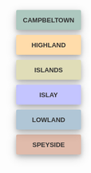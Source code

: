 <!DOCTYPE html>
<html>
<head>
    <meta charset='utf-8' />
    <title>Scotch whisky distilleries</title>
    <meta name='viewport' content='initial-scale=1,maximum-scale=1,user-scalable=no' />
    <script src='https://api.tiles.mapbox.com/mapbox-gl-js/v0.20.1/mapbox-gl.js'></script>
    <link href='https://api.tiles.mapbox.com/mapbox-gl-js/v0.20.1/mapbox-gl.css' rel='stylesheet' />
    <style>
        body { margin:0; padding:0; }
        #map { position:absolute; top:0; bottom:0; width:100%; height:800px;}
    </style>
</head>
<body>
    
<style>
    #campbeltown {
        display: block;
        position: absolute;
        right: 20px;
        top: 20px;
        margin: 0px auto;
        width: 130px;
        height: 40px;
        padding: 10px;
        border: none;
        border-radius: 3px;
        font-size: 13px;
        font-weight: bold;
        text-align: center;
        color: #333;
        background: #adc8bf;
        box-shadow: 0 4px 8px 0 rgba(0, 0, 0, 0.2), 0 6px 20px 0 rgba(0, 0, 0, 0.19);
    }
</style>
    
<style>
    #highland {
        display: block;
        position: absolute;
        right: 20px;
        top: 70px;
        margin: 0px auto;
        width: 130px;
        height: 40px;
        padding: 10px;
        border: none;
        border-radius: 3px;
        font-size: 13px;
        font-weight: bold;
        text-align: center;
        color: #333;
        background: #ffdcaa;
        box-shadow: 0 4px 8px 0 rgba(0, 0, 0, 0.2), 0 6px 20px 0 rgba(0, 0, 0, 0.19);
    }
</style>
    
<style>
    #islands {
        display: block;
        position: absolute;
        right: 20px;
        top: 120px;
        margin: 0px auto;
        width: 130px;
        height: 40px;
        padding: 10px;
        border: none;
        border-radius: 3px;
        font-size: 13px;
        font-weight: bold;
        text-align: center;
        color: #333;
        background: #e0ddb8;
        box-shadow: 0 4px 8px 0 rgba(0, 0, 0, 0.2), 0 6px 20px 0 rgba(0, 0, 0, 0.19);
    }
</style>

<style>
    #islay {
        display: block;
        position: absolute;
        right: 20px;
        top: 170px;
        margin: 0px auto;
        width: 130px;
        height: 40px;
        padding: 10px;
        border: none;
        border-radius: 3px;
        font-size: 13px;
        font-weight: bold;
        text-align: center;
        color: #333;
        background: #c4c5ff;
        box-shadow: 0 4px 8px 0 rgba(0, 0, 0, 0.2), 0 6px 20px 0 rgba(0, 0, 0, 0.19);
    }
</style>
    
<style>
    #lowland {
        display: block;
        position: absolute;
        right: 20px;
        top: 220px;
        margin: 0px auto;
        width: 130px;
        height: 40px;
        padding: 10px;
        border: none;
        border-radius: 3px;
        font-size: 13px;
        font-weight: bold;
        text-align: center;
        color: #333;
        background: #b0c6d6;
        box-shadow: 0 4px 8px 0 rgba(0, 0, 0, 0.2), 0 6px 20px 0 rgba(0, 0, 0, 0.19);
    }
</style>

<style>
    #speyside {
        display: block;
        position: absolute;
        right: 20px;
        top: 270px;
        margin: 0px auto;
        width: 130px;
        height: 40px;
        padding: 10px;
        border: none;
        border-radius: 3px;
        font-size: 13px;
        font-weight: bold;
        text-align: center;
        color: #333;
        background: #e0bbab;
        box-shadow: 0 4px 8px 0 rgba(0, 0, 0, 0.2), 0 6px 20px 0 rgba(0, 0, 0, 0.19);
    }
</style>
    
<style>
    .mapboxgl-popup-tip {
        max-width: 400px;
        font: 14px/20px 'Helvetica Neue', Arial, Helvetica, sans-serif;
    }
</style>

<style>
    .mapboxgl-popup {
        min-width: 160px;
        max-width: 400px;
        font: 12px/20px 'Roboto', Arial, Helvetica, sans-serif;
        color: #ccc; 
        padding: 0px;
        display: flex;
        margin: 0px 0px 0px 5px;
        position: absolute;
        line-height: 5px;
    }
    
    .mapboxgl-popup-content {
        position: relative;
        background: #333;
        border-radius: 3px;
        box-shadow: 0 1px 2px rgba(0,0,0,0.10);
        padding: 0px 0px 0px 0px;
        pointer-events: auto;
    }
    
    .mapboxgl-popup-anchor-bottom .mapboxgl-popup-tip  {
        border-top-color: #333;
    }
    
    .mapboxgl-popup-anchor-left .mapboxgl-popup-tip {
        border-right-color: #333;
    }
    
    .mapboxgl-popup-anchor-right .mapboxgl-popup-tip {
        border-left-color: #333;
    }
    
    .mapboxgl-popup-anchor-top .mapboxgl-popup-tip {
        border-bottom-color: #333;
    }
    
    .mapboxgl-popup-anchor-bottom-left .mapboxgl-popup-tip {
        border-bottom-color: #333;
    }
    
    .mapboxgl-popup-anchor-bottom-right .mapboxgl-popup-tip {
        border-bottom-color: #333;
    }
    
    .mapboxgl-popup-anchor-top-left .mapboxgl-popup-tip {
        border-bottom-color: #333;
    }
    
    .mapboxgl-popup-anchor-top-right .mapboxgl-popup-tip {
        border-bottom-color: #333;
    }
    
    .popup-product-link {
        color:inherit;
    }
    
    .mapboxgl-popup-close-button {
        color: #fff;
    }
    
</style>
    
<div id='map'></div>
<br/>
<button id='speyside'>SPEYSIDE</button>
<button id='campbeltown'>CAMPBELTOWN</button>
<button id='highland'>HIGHLAND</button>
<button id='islands'>ISLANDS</button>
<button id='islay'>ISLAY</button>
<button id='lowland'>LOWLAND</button>

<script>
    
// Navigation tools
var nav = new mapboxgl.Navigation({
    position: 'top-left'
}); // position is optional


// Set bounds to Scotland
var bounds = [
    [-13.75, 52.5], // Southwest coordinates
    [5, 62]  // Northeast coordinates
];

    
mapboxgl.accessToken = 'pk.eyJ1IjoiY2FydGRlY28iLCJhIjoiMkRSMXQzUSJ9.74YN7Lx-RgcpjBPWjtGcog'; // Mapbox access token
var map = new mapboxgl.Map({
    container: 'map', // container id
    style: 'mapbox://styles/cartdeco/cipryv0u9002cekm7qxmxnela', //stylesheet location
    center: [-4.31, 56.82], // starting position
    zoom: 6.5, // starting zoom
    maxBounds: bounds // Sets bounds as max
});
    
map.addControl(nav); // navigation controls + -

map.addControl(new mapboxgl.Geolocate({position: 'top-left'})); // Geolocation tool
    
// Data - geojson
    
map.on('load', function () {
    map.addSource("distilleries", {
        "type": "geojson",
        "data": {
            "type": "FeatureCollection",
            "features": [
      {
         "type": "Feature",
         "geometry": {
            "type": "Point",
            "coordinates": [
               -4.070327,
               56.18888
            ]
         },
         "properties": {
            "cartodb_id": 25,
            "name": "Deanston",
            "wikipedia": "https://en.wikipedia.org/wiki/Deanston_distillery",
            "homepage": "http://deanstonmalt.com/",
            "image": "https://static.whiskybase.com/storage/companies/159/17307-big.jpg",
            "founded": 1965,
            "status": "Active",
            "number_of_stills": 2,
            "capacity_litres": 3000000,
            "type": "Single Malt",
            "age": "12 years old",
            "cask_types": "",
            "abv": "",
            "region": "Highland",
            "country": "Scotland",
            "open_to_public": "Yes",
            "icon": "alcohol-shop",
            "owner": "Distell, South Africa"
         }
      },
      {
         "type": "Feature",
         "geometry": {
            "type": "Point",
            "coordinates": [
               -2.58271,
               56.853218
            ]
         },
         "properties": {
            "cartodb_id": 69,
            "name": "Fettercairn",
            "wikipedia": "https://en.wikipedia.org/wiki/Fettercairn_distillery",
            "homepage": "http://www.whyteandmackay.com/",
            "image": "https://upload.wikimedia.org/wikipedia/commons/3/3d/Fettercairn_Distillery_-_geograph.org.uk_-_870131.jpg",
            "founded": 1824,
            "status": "Operational",
            "number_of_stills": "",
            "capacity_litres": 1600000,
            "type": "Single Malt",
            "age": "",
            "cask_types": "",
            "abv": "",
            "region": "Highland",
            "country": "Scotland",
            "open_to_public": "Yes",
            "owner": "Alliance Global Group",
            "icon": "alcohol-shop"
         }
      },
      {
         "type": "Feature",
         "geometry": {
            "type": "Point",
            "coordinates": [
               -3.700547,
               56.70182
            ]
         },
         "properties": {
            "cartodb_id": 49,
            "name": "Edradour",
            "wikipedia": "https://en.wikipedia.org/wiki/Edradour_distillery",
            "homepage": "http://www.edradour.com/",
            "image": "http://www.edradour.com/~edr99/files/cache/ad7bdc9002b31f8b882a2c2c56d505be_f179.JPG",
            "founded": 1825,
            "status": "Active",
            "number_of_stills": "",
            "capacity_litres": 95000,
            "type": "Single Malt",
            "age": "10, 12 years old",
            "cask_types": "",
            "abv": "",
            "region": "Highland",
            "country": "Scotland",
            "open_to_public": "Yes",
            "icon": "alcohol-shop",
            "owner": "Signatory Vintage Scotch Whisky Co."
         }
      },
      {
         "type": "Feature",
         "geometry": {
            "type": "Point",
            "coordinates": [
               -6.195731,
               55.63436
            ]
         },
         "properties": {
            "cartodb_id": 5,
            "name": "Port Ellen",
            "wikipedia": "https://en.wikipedia.org/wiki/Port_Ellen_distillery",
            "homepage": "",
            "image": "https://upload.wikimedia.org/wikipedia/commons/c/c3/Port_Ellen_Distillery-Canthusus.jpg",
            "founded": 1825,
            "status": "Partly demolished",
            "number_of_stills": 2,
            "capacity_litres": "",
            "type": "Single Malt",
            "age": "",
            "cask_types": "",
            "abv": "",
            "region": "Islay",
            "country": "Scotland",
            "open_to_public": "No",
            "icon": "alcohol-shop",
            "owner": "Diageo"
         }
      },
      {
         "type": "Feature",
         "geometry": {
            "type": "Point",
            "coordinates": [
               -4.463925,
               54.857937
            ]
         },
         "properties": {
            "cartodb_id": 20,
            "name": "Bladnoch",
            "wikipedia": "https://en.wikipedia.org/wiki/Bladnoch_distillery",
            "homepage": "http://bladnoch.com/",
            "image": "https://upload.wikimedia.org/wikipedia/commons/e/eb/Bladnoch_Distillery_-_geograph.org.uk_-_244136.jpg",
            "founded": 1825,
            "status": "Operational",
            "number_of_stills": 1,
            "capacity_litres": 250000,
            "type": "Single Malt",
            "age": "",
            "cask_types": "",
            "abv": "",
            "region": "Lowland",
            "country": "Scotland",
            "open_to_public": "No",
            "icon": "alcohol-shop",
            "owner": "David Prior"
         }
      },
      {
         "type": "Feature",
         "geometry": {
            "type": "Point",
            "coordinates": [
               -4.239049,
               56.94001
            ]
         },
         "properties": {
            "cartodb_id": 38,
            "name": "Dalwhinnie",
            "wikipedia": "https://en.wikipedia.org/wiki/Dalwhinnie_distillery",
            "homepage": "https://www.discovering-distilleries.com/dalwhinnie/",
            "image": "https://lh3.googleusercontent.com/-TRGVgzj3S2s/AAAAAAAAAAI/AAAAAAAAABg/17p3lkkBJpo/s0-c-k-no-ns/photo.jpg",
            "founded": 1898,
            "status": "Active",
            "number_of_stills": "",
            "capacity_litres": "",
            "type": "Single Malt",
            "age": "15 years old",
            "cask_types": "",
            "abv": "",
            "region": "Highland",
            "country": "Scotland",
            "open_to_public": "Yes",
            "icon": "alcohol-shop",
            "owner": "Diageo"
         }
      },
      {
         "type": "Feature",
         "geometry": {
            "type": "Point",
            "coordinates": [
               -3.414259,
               57.311806
            ]
         },
         "properties": {
            "cartodb_id": 55,
            "name": "Tomintoul",
            "wikipedia": "https://en.wikipedia.org/wiki/Tomintoul_distillery",
            "homepage": "http://www.tomintoulwhisky.com/",
            "image": "http://www.tomintoulwhisky.com/templates/ad_tomintoul/assets/images/distillerylandscape.jpg",
            "founded": 1964,
            "status": "Open",
            "number_of_stills": "",
            "capacity_litres": 3300000,
            "type": "Single Malt",
            "age": "10, 12, 14, 16, 21 and 33 years old",
            "cask_types": "",
            "abv": "40%",
            "region": "Speyside",
            "country": "Scotland",
            "open_to_public": "By appointment",
            "icon": "alcohol-shop",
            "owner": "Angus Dundee"
         }
      },
      {
         "type": "Feature",
         "geometry": {
            "type": "Point",
            "coordinates": [
               -3.394711,
               57.41018
            ]
         },
         "properties": {
            "cartodb_id": 54,
            "name": "Cragganmore",
            "wikipedia": "https://en.wikipedia.org/wiki/Cragganmore_distillery",
            "homepage": "https://www.discovering-distilleries.com/cragganmore/",
            "image": "https://www.whisky.com/fileadmin/_processed_/csm_Cragganmore_Distille_3fc25fec713f3d8bf8ba6ca6024ff1ef_371a0fa2ef.jpg",
            "founded": 1869,
            "status": "Active",
            "number_of_stills": 4,
            "capacity_litres": 1520000,
            "type": "Single Malt",
            "age": "12 years old",
            "cask_types": "",
            "abv": "",
            "region": "Speyside",
            "country": "Scotland",
            "open_to_public": "Yes",
            "icon": "alcohol-shop",
            "owner": "Diageo"
         }
      },
      {
         "type": "Feature",
         "geometry": {
            "type": "Point",
            "coordinates": [
               -3.36986,
               57.62367
            ]
         },
         "properties": {
            "cartodb_id": 56,
            "name": "Miltonduff",
            "wikipedia": "",
            "homepage": "http://www.pernod.fr/",
            "image": "https://s0.geograph.org.uk/geophotos/05/26/42/5264238_e2863bc5.jpg",
            "founded": 1824,
            "status": "Active",
            "number_of_stills": 6,
            "capacity_litres": 5900000,
            "type": "Single Malt",
            "age": "",
            "cask_types": "",
            "abv": "",
            "region": "Speyside",
            "country": "Scotland",
            "open_to_public": "No",
            "owner": "Pernod Ricard"
         }
      },
      {
         "type": "Feature",
         "geometry": {
            "type": "Point",
            "coordinates": [
               -3.368179,
               57.405308
            ]
         },
         "properties": {
            "cartodb_id": 148,
            "name": "Ballindalloch",
            "wikipedia": "",
            "homepage": "http://www.ballindallochdistillery.com/",
            "image": "http://www.ballindallochdistillery.com/wp-content/uploads/2015/06/how-to-find-us.jpg",
            "founded": 2011,
            "status": "Operational",
            "number_of_stills": "",
            "capacity_litres": "",
            "type": "Single Malt",
            "age": "",
            "cask_types": "",
            "abv": "",
            "region": "Speyside",
            "country": "Scotland",
            "open_to_public": "Yes",
            "icon": "alcohol-shop",
            "owner": "Ballindalloch Distillery LLP"
         }
      },
      {
         "type": "Feature",
         "geometry": {
            "type": "Point",
            "coordinates": [
               -3.353298,
               57.459114
            ]
         },
         "properties": {
            "cartodb_id": 59,
            "name": "Tamdhu",
            "wikipedia": "https://en.wikipedia.org/wiki/Tamdhu_distillery",
            "homepage": "http://www.tamdhu.com/",
            "image": "https://upload.wikimedia.org/wikipedia/commons/0/0b/Tamdhu_Entrance_-_geograph.org.uk_-_1070533.jpg",
            "founded": 1897,
            "status": "Operational",
            "number_of_stills": 3,
            "capacity_litres": 4500000,
            "type": "Single Malt",
            "age": "10 years old",
            "cask_types": "",
            "abv": "",
            "region": "Speyside",
            "country": "Scotland",
            "open_to_public": "No",
            "icon": "alcohol-shop",
            "owner": "Ian MacLeod Distillers"
         }
      },
      {
         "type": "Feature",
         "geometry": {
            "type": "Point",
            "coordinates": [
               -3.278217,
               57.59903
            ]
         },
         "properties": {
            "cartodb_id": 97,
            "name": "Glen Elgin",
            "wikipedia": "https://en.wikipedia.org/wiki/Glen_Elgin_distillery",
            "homepage": "https://www.malts.com",
            "image": "http://www.scotchwhisky.net/images/dist/glen_elg_b.jpg",
            "founded": 1898,
            "status": "Active",
            "number_of_stills": 3,
            "capacity_litres": 1830000,
            "type": "",
            "age": "12 years old",
            "cask_types": "",
            "abv": "",
            "region": "Speyside",
            "country": "Scotland",
            "open_to_public": "No",
            "icon": "alcohol-shop",
            "owner": "Diageo"
         }
      },
      {
         "type": "Feature",
         "geometry": {
            "type": "Point",
            "coordinates": [
               -4.260271,
               57.691517
            ]
         },
         "properties": {
            "cartodb_id": 39,
            "name": "Teaninich",
            "wikipedia": "https://en.wikipedia.org/wiki/Teaninich_distillery",
            "homepage": "http://www.diageo.com/",
            "image": "https://upload.wikimedia.org/wikipedia/commons/3/35/Teaninich_Distillery_-_geograph.org.uk_-_1140657.jpg",
            "founded": 1817,
            "status": "Open",
            "number_of_stills": 10,
            "capacity_litres": "",
            "type": "Blended",
            "age": "",
            "cask_types": "",
            "abv": "",
            "region": "Highland",
            "country": "Scotland",
            "open_to_public": "No",
            "icon": "alcohol-shop",
            "owner": "Diageo"
         }
      },
      {
         "type": "Feature",
         "geometry": {
            "type": "Point",
            "coordinates": [
               -6.126938,
               55.882893
            ]
         },
         "properties": {
            "cartodb_id": 7,
            "name": "Bunnahabhain",
            "wikipedia": "https://en.wikipedia.org/wiki/Bunnahabhain_Distillery",
            "homepage": "http://bunnahabhain.com/",
            "image": "https://www.islayinfo.com/images/distilleries/bunnahabhaindistillery.jpg",
            "founded": 1881,
            "status": "Operational",
            "number_of_stills": 2,
            "capacity_litres": "",
            "type": "Single Malt",
            "age": "12, 18, 25, 40 years old",
            "cask_types": "",
            "abv": "",
            "region": "Islay",
            "country": "Scotland",
            "open_to_public": "Yes",
            "icon": "alcohol-shop",
            "owner": "Distell, South Africa"
         }
      },
      {
         "type": "Feature",
         "geometry": {
            "type": "Point",
            "coordinates": [
               -3.868271,
               58.02409
            ]
         },
         "properties": {
            "cartodb_id": 45,
            "name": "Clynelish",
            "wikipedia": "https://en.wikipedia.org/wiki/Clynelish_distillery",
            "homepage": "https://www.discovering-distilleries.com/clynelish/",
            "image": "https://media-cdn.tripadvisor.com/media/photo-s/09/d7/33/76/clynelish-distillery.jpg",
            "founded": 1872,
            "status": "Operational",
            "number_of_stills": "",
            "capacity_litres": 3400000,
            "type": "Single Malt",
            "age": "14 years old",
            "cask_types": "",
            "abv": "46%",
            "region": "Highland",
            "country": "Scotland",
            "open_to_public": "Yes",
            "icon": "alcohol-shop",
            "owner": "Diageo"
         }
      },
      {
         "type": "Feature",
         "geometry": {
            "type": "Point",
            "coordinates": [
               -4.238802,
               57.68835
            ]
         },
         "properties": {
            "cartodb_id": 40,
            "name": "Dalmore",
            "wikipedia": "https://en.wikipedia.org/wiki/Dalmore_distillery",
            "homepage": "http://www.thedalmore.com/",
            "image": "https://upload.wikimedia.org/wikipedia/commons/8/86/Scotland_Alness_Dalmore_Distillery.jpg",
            "founded": 1839,
            "status": "Operational",
            "number_of_stills": 4,
            "capacity_litres": "",
            "type": "Single Malt",
            "age": "12, 15, 18 and 25 years old",
            "cask_types": "",
            "abv": "40-43%",
            "region": "Highland",
            "country": "Scotland",
            "open_to_public": "Yes",
            "icon": "alcohol-shop",
            "owner": "Alliance Global Group"
         }
      },
      {
         "type": "Feature",
         "geometry": {
            "type": "Point",
            "coordinates": [
               -4.474794,
               57.522057
            ]
         },
         "properties": {
            "cartodb_id": 35,
            "name": "Glen Ord",
            "wikipedia": "https://en.wikipedia.org/wiki/Glen_Ord_Distillery",
            "homepage": "https://www.discovering-distilleries.com/glenord/",
            "image": "https://upload.wikimedia.org/wikipedia/commons/a/a0/GlenOrd1.jpg",
            "founded": 1838,
            "status": "Operational",
            "number_of_stills": 7,
            "capacity_litres": 11500000,
            "type": "Single Malt",
            "age": "12, 15, 18, 32 and 36 years",
            "cask_types": "American white oak, ex-bourbon casks, Oloroso sherry casks",
            "abv": "40-46%",
            "region": "Highland",
            "country": "Scotland",
            "open_to_public": "Yes",
            "icon": "alcohol-shop",
            "owner": "Diageo"
         }
      },
      {
         "type": "Feature",
         "geometry": {
            "type": "Point",
            "coordinates": [
               -5.950851,
               55.832886
            ]
         },
         "properties": {
            "cartodb_id": 12,
            "name": "Isle of Jura",
            "wikipedia": "https://en.wikipedia.org/wiki/Jura_distillery",
            "homepage": "http://www.jurawhisky.com/en/",
            "image": "https://www.undiscoveredscotland.co.uk/jura/distillery/images/dsitillery-450.jpg",
            "founded": 1810,
            "status": "Operational",
            "number_of_stills": "",
            "capacity_litres": "",
            "type": "Single Malt",
            "age": "",
            "cask_types": "",
            "abv": "",
            "region": "Island",
            "country": "Scotland",
            "open_to_public": "Yes",
            "icon": "alcohol-shop",
            "owner": "Emperador Inc."
         }
      },
      {
         "type": "Feature",
         "geometry": {
            "type": "Point",
            "coordinates": [
               -5.604873,
               55.42945
            ]
         },
         "properties": {
            "cartodb_id": 13,
            "name": "Glen Scotia",
            "wikipedia": "https://en.wikipedia.org/wiki/Glen_Scotia_distillery",
            "homepage": "http://www.glenscotia.com/",
            "image": "http://www.glenscotia.com/web/images/distillery/image02.jpg",
            "founded": 1832,
            "status": "Operational",
            "number_of_stills": 1,
            "capacity_litres": "",
            "type": "Single Malt",
            "age": "15 years old",
            "cask_types": "",
            "abv": "",
            "region": "Campbelltown",
            "country": "Scotland",
            "open_to_public": "By appointment",
            "icon": "alcohol-shop",
            "owner": "Loch Lomond Group"
         }
      },
      {
         "type": "Feature",
         "geometry": {
            "type": "Point",
            "coordinates": [
               -2.642386,
               56.287407
            ]
         },
         "properties": {
            "cartodb_id": 24,
            "name": "Kingsbarns",
            "wikipedia": "",
            "homepage": "http://www.kingsbarnsdistillery.com/",
            "image": "http://www.whiskyintelligence.com/wp-content/uploads/2014/12/Kingsbarns-Distillery-EM-01.jpg",
            "founded": 2014,
            "status": "Operational",
            "number_of_stills": "",
            "capacity_litres": "",
            "type": "Single Malt",
            "age": "",
            "cask_types": "",
            "abv": "",
            "region": "Lowlands",
            "country": "Scotland",
            "open_to_public": "Yes",
            "icon": "alcohol-shop",
            "owner": ""
         }
      },
      {
         "type": "Feature",
         "geometry": {
            "type": "Point",
            "coordinates": [
               -2.963991,
               57.661446
            ]
         },
         "properties": {
            "cartodb_id": 111,
            "name": "Inchgower",
            "wikipedia": "https://en.wikipedia.org/wiki/Inchgower_distillery",
            "homepage": "http://www.diageo.com/",
            "image": "http://www.whisky-emporium.com/T-Note-img/ZZ-distillery-Inchgower-1.jpg",
            "founded": 1871,
            "status": "Active",
            "number_of_stills": 2,
            "capacity_litres": 1990000,
            "type": "Single Malt",
            "age": "12, 13, 14, 21 and 30 years old",
            "cask_types": "",
            "abv": "",
            "region": "Speyside",
            "country": "Scotland",
            "open_to_public": "No",
            "icon": "alcohol-shop",
            "owner": "Diageo"
         }
      },
      {
         "type": "Feature",
         "geometry": {
            "type": "Point",
            "coordinates": [
               -6.126273,
               55.63546
            ]
         },
         "properties": {
            "cartodb_id": 8,
            "name": "Lagavulin",
            "wikipedia": "https://en.wikipedia.org/wiki/Lagavulin_distillery",
            "homepage": "https://www.discovering-distilleries.com/lagavulin/",
            "image": "https://upload.wikimedia.org/wikipedia/commons/6/63/Lagavulin_-_entrance.JPG",
            "founded": 1816,
            "status": "Operational",
            "number_of_stills": 2,
            "capacity_litres": "",
            "type": "Single Malt",
            "age": "12, 16, 21, 25, 30 and 37 years old",
            "cask_types": "Bourbon, Sherry",
            "abv": "",
            "region": "Islay",
            "country": "Scotland",
            "open_to_public": "Yes",
            "icon": "alcohol-shop",
            "owner": "Diageo"
         }
      },
      {
         "type": "Feature",
         "geometry": {
            "type": "Point",
            "coordinates": [
               -2.511556,
               57.65766
            ]
         },
         "properties": {
            "cartodb_id": 135,
            "name": "Macduff",
            "wikipedia": "https://en.wikipedia.org/wiki/Macduff_distillery",
            "homepage": "",
            "image": "http://www.scotchwhisky.net/images/dist/macduff_dist2_b.jpg",
            "founded": 1960,
            "status": "Active",
            "number_of_stills": 3,
            "capacity_litres": 2400000,
            "type": "Single Malt",
            "age": "10, 11, 17, 32 and 36 years old",
            "cask_types": "",
            "abv": "40%",
            "region": "Speyside",
            "country": "Scotland",
            "open_to_public": "No",
            "icon": "alcohol-shop",
            "owner": "Bacardi"
         }
      },
      {
         "type": "Feature",
         "geometry": {
            "type": "Point",
            "coordinates": [
               -4.833062,
               55.26063
            ]
         },
         "properties": {
            "cartodb_id": 123,
            "name": "Ailsa Bay",
            "wikipedia": "https://en.wikipedia.org/wiki/Girvan_distillery",
            "homepage": "http://www.williamgrant.com/ailsabay_distillery.php",
            "image": "https://pbs.twimg.com/media/C3CfDAGW8AEgcUA.jpg",
            "founded": "2007",
            "status": "Operational",
            "number_of_stills": 16,
            "capacity_litres": "12000000",
            "type": "Single Malt",
            "age": "8 years old",
            "cask_types": "",
            "abv": "",
            "region": "Lowland",
            "country": "Scotland",
            "open_to_public": "No",
            "icon": "alcohol-shop",
            "owner": "William Grant & Sons"
         }
      },
                {
         "type": "Feature",
         "geometry": {
            "type": "Point",
            "coordinates": [
               -0.824698,
               60.797971
            ]
         },
         "properties": {
            "cartodb_id": 200,
            "name": "Shetland Reel",
            "wikipedia": "",
            "homepage": "https://www.shetlandreel.com/",
            "image": "https://www.shetlandreel.com/site/assets/files/1083/distillery-sal-3-w1200-h120.jpg",
            "founded": "2010",
            "status": "Operational",
            "number_of_stills": 1,
            "capacity_litres": "",
            "type": "Blended Malt",
            "age": "5 years old",
            "cask_types": "",
            "abv": "",
            "region": "Islands",
            "country": "Scotland",
            "open_to_public": "By appointment",
            "icon": "alcohol-shop",
            "owner": "Private"
         }
      },
      {
         "type": "Feature",
         "geometry": {
            "type": "Point",
            "coordinates": [
               -3.114334,
               57.548145
            ]
         },
         "properties": {
            "cartodb_id": 110,
            "name": "Auchriosk",
            "wikipedia": "https://en.wikipedia.org/wiki/Auchroisk_distillery",
            "homepage": "http://www.diageo.com/",
            "image": "https://upload.wikimedia.org/wikipedia/commons/d/da/Auchroisk_Distillery_-_geograph.org.uk_-_1134178.jpg",
            "founded": 1972,
            "status": "Active",
            "number_of_stills": 4,
            "capacity_litres": 3100000,
            "type": "Blended",
            "age": "",
            "cask_types": "",
            "abv": "",
            "region": "Speyside",
            "country": "Scotland",
            "open_to_public": "No",
            "icon": "alcohol-shop",
            "owner": "Diageo"
         }
      },
      {
         "type": "Feature",
         "geometry": {
            "type": "Point",
            "coordinates": [
               -3.259249,
               57.272686
            ]
         },
         "properties": {
            "cartodb_id": 71,
            "name": "Braeval",
            "wikipedia": "https://en.wikipedia.org/wiki/Braeval_distillery",
            "homepage": "http://www.pernod.fr/",
            "image": "http://potstill.org/jpeto_cache/braeval_fbx.jpg",
            "founded": 1973,
            "status": "Active",
            "number_of_stills": 2,
            "capacity_litres": 4200000,
            "type": "Single Malt",
            "age": "",
            "cask_types": "",
            "abv": "",
            "region": "Speyside",
            "country": "Scotland",
            "open_to_public": "No",
            "icon": "alcohol-shop",
            "owner": "Pernod Ricard"
         }
      },
      {
         "type": "Feature",
         "geometry": {
            "type": "Point",
            "coordinates": [
               -3.123819,
               57.44413
            ]
         },
         "properties": {
            "cartodb_id": 79,
            "name": "Dufftown",
            "wikipedia": "https://en.wikipedia.org/wiki/Dufftown_distillery",
            "homepage": "http://www.diageo.com/",
            "image": "http://www.dufftown.co.uk/images_cms/i244_l.jpg",
            "founded": 1895,
            "status": "Operational",
            "number_of_stills": 6,
            "capacity_litres": 4000000,
            "type": "Blended",
            "age": "15 years old",
            "cask_types": "",
            "abv": "",
            "region": "Speyside",
            "country": "Scotland",
            "open_to_public": "No",
            "icon": "alcohol-shop",
            "owner": "Diageo"
         }
      },
      {
         "type": "Feature",
         "geometry": {
            "type": "Point",
            "coordinates": [
               -3.274956,
               57.45325
            ]
         },
         "properties": {
            "cartodb_id": 81,
            "name": "Dailuaine",
            "wikipedia": "https://en.wikipedia.org/wiki/Dailuaine_distillery",
            "homepage": "http://www.diageo.com/",
            "image": "http://www.scotchwhisky.net/images/dist/DAL-SIGN.jpg",
            "founded": 1852,
            "status": "Active",
            "number_of_stills": "",
            "capacity_litres": 3370000,
            "type": "Single Malt",
            "age": "7, 8, 9, 10, 11, 12, 13, 15, 16, 17, 18, 32, 34 years old",
            "cask_types": "",
            "abv": "",
            "region": "Speyside",
            "country": "Scotland",
            "open_to_public": "No",
            "icon": "alcohol-shop",
            "owner": "Diageo"
         }
      },
      {
         "type": "Feature",
         "geometry": {
            "type": "Point",
            "coordinates": [
               -3.348899,
               57.471012
            ]
         },
         "properties": {
            "cartodb_id": 91,
            "name": "Cardhu",
            "wikipedia": "https://en.wikipedia.org/wiki/Cardhu_distillery",
            "homepage": "https://www.discovering-distilleries.com/cardhu/",
            "image": "http://www.undiscoveredscotland.co.uk/knockando/cardhu/images/cardhu-450.jpg",
            "founded": 1824,
            "status": "Active",
            "number_of_stills": "",
            "capacity_litres": "",
            "type": "Single Malt",
            "age": "12 years old",
            "cask_types": "",
            "abv": "",
            "region": "Speyside",
            "country": "Scotland",
            "open_to_public": "Yes",
            "icon": "alcohol-shop",
            "owner": "Diageo"
         }
      },
      {
         "type": "Feature",
         "geometry": {
            "type": "Point",
            "coordinates": [
               -2.961084,
               57.540104
            ]
         },
         "properties": {
            "cartodb_id": 113,
            "name": "Strathmill",
            "wikipedia": "https://en.wikipedia.org/wiki/Strathmill",
            "homepage": "http://www.diageo.com/",
            "image": "http://www.scotchwhisky.net/images/dist/smill_dist_b.jpg",
            "founded": 1891,
            "status": "Operational",
            "number_of_stills": 2,
            "capacity_litres": 1800000,
            "type": "Blended",
            "age": "",
            "cask_types": "",
            "abv": "",
            "region": "Speyside",
            "country": "Scotland",
            "open_to_public": "No",
            "icon": "alcohol-shop",
            "owner": "Diageo"
         }
      },
      {
         "type": "Feature",
         "geometry": {
            "type": "Point",
            "coordinates": [
               -3.231338,
               57.45578
            ]
         },
         "properties": {
            "cartodb_id": 134,
            "name": "Glenallachie",
            "wikipedia": "https://en.wikipedia.org/wiki/Glenallachie_distillery",
            "homepage": "http://www.pernod.fr/",
            "image": "https://upload.wikimedia.org/wikipedia/commons/9/96/Glenallachie_Distillery_-_geograph.org.uk_-_741359.jpg",
            "founded": 1967,
            "status": "Open",
            "number_of_stills": 2,
            "capacity_litres": 3200000,
            "type": "Single Malt and Blended",
            "age": "",
            "cask_types": "",
            "abv": "",
            "region": "Speyside",
            "country": "Scotland",
            "open_to_public": "No",
            "icon": "alcohol-shop",
            "owner": "Pernod Ricard"
         }
      },
      {
         "type": "Feature",
         "geometry": {
            "type": "Point",
            "coordinates": [
               -3.049039,
               57.534286
            ]
         },
         "properties": {
            "cartodb_id": 116,
            "name": "Glentauchers",
            "wikipedia": "https://en.wikipedia.org/wiki/Glentauchers_distillery",
            "homepage": "http://www.pernod.fr/",
            "image": "https://thewhiskyphiles.files.wordpress.com/2018/11/glentauchers-distillery.jpg?w=584&h=374",
            "founded": 1897,
            "status": "Active",
            "number_of_stills": 3,
            "capacity_litres": 4500000,
            "type": "Single Malt",
            "age": "15 years old",
            "cask_types": "",
            "abv": "",
            "region": "Speyside",
            "country": "Scotland",
            "open_to_public": "No",
            "icon": "alcohol-shop",
            "owner": "Pernod Ricard"
         }
      },
      {
         "type": "Feature",
         "geometry": {
            "type": "Point",
            "coordinates": [
               -7.044951,
               58.170555
            ]
         },
         "properties": {
            "cartodb_id": 122,
            "name": "Abhainn Dearg",
            "wikipedia": "https://en.wikipedia.org/wiki/Abhainn_Dearg_distillery",
            "homepage": "http://www.abhainndearg.co.uk/",
            "image": "http://www.abhainndearg.co.uk/images/field_bottle.jpg",
            "founded": 2007,
            "status": "Operational",
            "number_of_stills": "",
            "capacity_litres": "",
            "type": "Single Malt",
            "age": "3 years",
            "cask_types": "American White Oak, Ex Bourbon Casks (main) Ex Sherry Casks",
            "abv": "46%, 56%, 58%",
            "region": "Island",
            "country": "Scotland",
            "open_to_public": "Yes",
            "icon": "alcohol-shop",
            "owner": "Independent"
         }
      },
      {
         "type": "Feature",
         "geometry": {
            "type": "Point",
            "coordinates": [
               -3.122703,
               57.442566
            ]
         },
         "properties": {
            "cartodb_id": 80,
            "name": "Mortlach",
            "wikipedia": "https://en.wikipedia.org/wiki/Mortlach_distillery",
            "homepage": "http://www.mortlach.com/",
            "image": "https://upload.wikimedia.org/wikipedia/commons/a/a3/Dufftown_distillery.jpg",
            "founded": 1823,
            "status": "Active",
            "number_of_stills": 3,
            "capacity_litres": 3700000,
            "type": "Single Malt",
            "age": "",
            "cask_types": "",
            "abv": "",
            "region": "Speyside",
            "country": "Scotland",
            "open_to_public": "No",
            "icon": "alcohol-shop",
            "owner": "Diageo"
         }
      },
      {
         "type": "Feature",
         "geometry": {
            "type": "Point",
            "coordinates": [
               -3.119549,
               57.449142
            ]
         },
         "properties": {
            "cartodb_id": 82,
            "name": "Glendullan",
            "wikipedia": "https://en.wikipedia.org/wiki/Glendullan_distillery",
            "homepage": "http://www.diageo.com/",
            "image": "https://upload.wikimedia.org/wikipedia/commons/f/f7/Glendullan.jpg",
            "founded": 1897,
            "status": "Operational",
            "number_of_stills": "",
            "capacity_litres": "",
            "type": "Single Malt",
            "age": "12 and 23 years old",
            "cask_types": "",
            "abv": "",
            "region": "Speyside",
            "country": "Scotland",
            "open_to_public": "No",
            "icon": "alcohol-shop",
            "owner": "Diageo"
         }
      },
      {
         "type": "Feature",
         "geometry": {
            "type": "Point",
            "coordinates": [
               -3.185102,
               57.48824
            ]
         },
         "properties": {
            "cartodb_id": 106,
            "name": "Craigellachie",
            "wikipedia": "https://en.wikipedia.org/wiki/Craigellachie_distillery",
            "homepage": "http://www.craigellachie.com/splash",
            "image": "https://cdn.diffords.com/contrib/stock-images/2017/4/43/2017f4711b63e6519ac1bd8da1492b7c0dd1.jpg",
            "founded": 1891,
            "status": "Operational",
            "number_of_stills": 2,
            "capacity_litres": 4000000,
            "type": "Single Malt",
            "age": "13, 17, 19 and 23 years",
            "cask_types": "",
            "abv": "40%",
            "region": "Speyside",
            "country": "Scotland",
            "open_to_public": "No",
            "icon": "alcohol-shop",
            "owner": "Bacardi"
         }
      },
      {
         "type": "Feature",
         "geometry": {
            "type": "Point",
            "coordinates": [
               -3.210969,
               57.530087
            ]
         },
         "properties": {
            "cartodb_id": 101,
            "name": "Glen Grant",
            "wikipedia": "https://en.wikipedia.org/wiki/Glen_Grant_distillery",
            "homepage": "http://www.glengrant.com/",
            "image": "https://upload.wikimedia.org/wikipedia/commons/1/1e/GlenGrant2.jpg",
            "founded": 1840,
            "status": "Active",
            "number_of_stills": 4,
            "capacity_litres": 5900000,
            "type": "Single Malt",
            "age": "10, 12 and 18 years",
            "cask_types": "",
            "abv": "",
            "region": "Speyside",
            "country": "Scotland",
            "open_to_public": "Yes",
            "icon": "alcohol-shop",
            "owner": "Gruppo Campari"
         }
      },
      {
         "type": "Feature",
         "geometry": {
            "type": "Point",
            "coordinates": [
               -3.216655,
               57.536583
            ]
         },
         "properties": {
            "cartodb_id": 105,
            "name": "Speyburn",
            "wikipedia": "https://en.wikipedia.org/wiki/Speyburn-Glenlivet_distillery",
            "homepage": "http://www.speyburn.com/",
            "image": "https://forwhiskeylovers.com/sites/default/files/styles/article/public/distilleries/speyburn_0.jpg?itok=KsL7kDpR",
            "founded": 1897,
            "status": "Active",
            "number_of_stills": "",
            "capacity_litres": 1000000,
            "type": "Single Malt",
            "age": "",
            "cask_types": "",
            "abv": "",
            "region": "Speyside",
            "country": "Scotland",
            "open_to_public": "No",
            "icon": "alcohol-shop",
            "owner": "InterBev"
         }
      },
      {
         "type": "Feature",
         "geometry": {
            "type": "Point",
            "coordinates": [
               -3.1608,
               57.3963
            ]
         },
         "properties": {
            "cartodb_id": 75,
            "name": "Allt-a-Bhainne",
            "wikipedia": "https://en.wikipedia.org/wiki/Allt-A-Bhainne",
            "homepage": "http://www.pernod.fr/",
            "image": "https://www.whisky.com/fileadmin/_processed_/csm_Allt-a-Bhaine_Distil_c2f028851362c96d6c293c7d23919ec9_0093cb01f3.jpg",
            "founded": 1975,
            "status": "Active",
            "number_of_stills": 2,
            "capacity_litres": 4000000,
            "type": "Scotch",
            "age": "",
            "cask_types": "",
            "abv": "",
            "region": "Speyside",
            "country": "Scotland",
            "open_to_public": "No",
            "icon": "alcohol-shop",
            "owner": "Pernod Ricard"
         }
      },
      {
         "type": "Feature",
         "geometry": {
            "type": "Point",
            "coordinates": [
               -3.312957,
               57.600773
            ]
         },
         "properties": {
            "cartodb_id": 94,
            "name": "Mannochmore",
            "wikipedia": "https://en.wikipedia.org/wiki/Mannochmore_distillery",
            "homepage": "http://www.diageo.com/",
            "image": "http://www.scotchwhisky.net/images/dist/mann_sign_b.jpg",
            "founded": 1971,
            "status": "Active",
            "number_of_stills": 3,
            "capacity_litres": "",
            "type": "Single Malt",
            "age": "12 years old",
            "cask_types": "",
            "abv": "",
            "region": "Speyside",
            "country": "Scotland",
            "open_to_public": "No",
            "icon": "alcohol-shop",
            "owner": "Diageo"
         }
      },
      {
         "type": "Feature",
         "geometry": {
            "type": "Point",
            "coordinates": [
               -2.9548,
               57.5714
            ]
         },
         "properties": {
            "cartodb_id": 115,
            "name": "Aultmore",
            "wikipedia": "https://en.wikipedia.org/wiki/Aultmore_distillery",
            "homepage": "http://www.aultmore.com/splash",
            "image": "http://maltandoak.com/wp-content/uploads/2015/01/Aultmore_b_fbx-e1422520520321.jpg",
            "founded": 1895,
            "status": "Operational",
            "number_of_stills": 2,
            "capacity_litres": 2100000,
            "type": "Single Malt",
            "age": "12 years",
            "cask_types": "",
            "abv": "43%",
            "region": "Speyside",
            "country": "Scotland",
            "open_to_public": "No",
            "icon": "alcohol-shop",
            "owner": "Bacardi"
         }
      },
      {
         "type": "Feature",
         "geometry": {
            "type": "Point",
            "coordinates": [
               -2.7598,
               57.562077
            ]
         },
         "properties": {
            "cartodb_id": 118,
            "name": "Knockdhu",
            "wikipedia": "https://en.wikipedia.org/wiki/Knockdhu_distillery",
            "homepage": "http://ancnoc.com/",
            "image": "https://scontent.cdninstagram.com/vp/ccf4263d09d951d054ca7d0485125995/5DCE4B58/t51.2885-15/e35/s320x320/61989141_103441597579284_4325417707080399631_n.jpg?_nc_ht=scontent.cdninstagram.com",
            "founded": 1894,
            "status": "Operational",
            "number_of_stills": "",
            "capacity_litres": 1700000,
            "type": "Single Malt",
            "age": "12 and 16 years old",
            "cask_types": "American white oak ex-bourbon casks",
            "abv": "40-50%",
            "region": "Speyside",
            "country": "Scotland",
            "open_to_public": "By appointment",
            "icon": "alcohol-shop",
            "owner": "Inver House"
         }
      },
      {
         "type": "Feature",
         "geometry": {
            "type": "Point",
            "coordinates": [
               -3.283024,
               57.608845
            ]
         },
         "properties": {
            "cartodb_id": 95,
            "name": "Longmorn",
            "wikipedia": "https://en.wikipedia.org/wiki/Longmorn_distillery",
            "homepage": "http://www.longmornbrothers.com/html/distillery.htm",
            "image": "http://www.whiskymerchants.co.uk/communities/9/004/005/976/859//images/4535763752.jpg",
            "founded": 1893,
            "status": "Operational",
            "number_of_stills": 4,
            "capacity_litres": 3500000,
            "type": "Single Malt",
            "age": "15 and 16 years old",
            "cask_types": "American white oak, ex-bourbon casks",
            "abv": "40-43%",
            "region": "Speyside",
            "country": "Scotland",
            "open_to_public": "No",
            "icon": "alcohol-shop",
            "owner": "Pernod Ricard"
         }
      },
      {
         "type": "Feature",
         "geometry": {
            "type": "Point",
            "coordinates": [
               -4.4375,
               55.922436
            ]
         },
         "properties": {
            "cartodb_id": 23,
            "name": "Auchentoshan",
            "wikipedia": "https://en.wikipedia.org/wiki/Auchentoshan_distillery",
            "homepage": "http://www.auchentoshan.com/",
            "image": "https://files.list.co.uk/images/a/auch-ext-lst107017-2.jpg",
            "founded": 1823,
            "status": "Operational",
            "number_of_stills": 1,
            "capacity_litres": 1800000,
            "type": "Single Malt",
            "age": "10 Years\n12 Years\n18 Years\n21 Years",
            "cask_types": "80% refill\n20% First fill sherry wood\n1st Fill Bourbon Cask\nBourbon with 1 year Oloroso finish and then 1 year Pedro Ximenez finish",
            "abv": "40%-43%",
            "region": "Lowland",
            "country": "Scotland",
            "open_to_public": "Yes",
            "icon": "alcohol-shop",
            "owner": "Beam Suntory"
         }
      },
      {
         "type": "Feature",
         "geometry": {
            "type": "Point",
            "coordinates": [
               -6.289726,
               55.756844
            ]
         },
         "properties": {
            "cartodb_id": 4,
            "name": "Bowmore",
            "wikipedia": "https://en.wikipedia.org/wiki/Bowmore_distillery",
            "homepage": "http://www.bowmore.co.uk/",
            "image": "https://upload.wikimedia.org/wikipedia/commons/3/3a/Morrison_Bowmore%2C_Islay.jpg",
            "founded": 1779,
            "status": "Operational",
            "number_of_stills": 2,
            "capacity_litres": 1700000,
            "type": "Single Malt",
            "age": "\tLegend\n12-year-old\n15-year-old\n18-year-old\n25-year-old",
            "cask_types": "American Oak (86%)\nSherry (14%)",
            "abv": "",
            "region": "Islay",
            "country": "Scotland",
            "open_to_public": "Yes",
            "icon": "alcohol-shop",
            "owner": "Beam Suntory"
         }
      },
      {
         "type": "Feature",
         "geometry": {
            "type": "Point",
            "coordinates": [
               -3.261641,
               55.002686
            ]
         },
         "properties": {
            "cartodb_id": 125,
            "name": "Annandale",
            "wikipedia": "https://en.wikipedia.org/wiki/Annandale_distillery",
            "homepage": "http://www.annandaledistillery.co.uk/",
            "image": "https://dimg.visitscotland.com/wsimgs/Annandale%20Distillery%20at%20night_823453710.jpg",
            "founded": 1836,
            "status": "Operational",
            "number_of_stills": 2,
            "capacity_litres": "",
            "type": "Single Malt",
            "age": "",
            "cask_types": "",
            "abv": "",
            "region": "Lowland",
            "country": "Scotland",
            "open_to_public": "Yes",
            "icon": "alcohol-shop",
            "owner": "Annandale Distillery Company"
         }
      },
      {
         "type": "Feature",
         "geometry": {
            "type": "Point",
            "coordinates": [
               -3.849721,
               56.62432
            ]
         },
         "properties": {
            "cartodb_id": 26,
            "name": "Aberfeldy",
            "wikipedia": "https://en.wikipedia.org/wiki/Aberfeldy_distillery",
            "homepage": "http://www.aberfeldy.com/",
            "image": "https://upload.wikimedia.org/wikipedia/commons/4/4c/Aberfeldy-1.jpg",
            "founded": 1896,
            "status": "Operational",
            "number_of_stills": 2,
            "capacity_litres": 3500000,
            "type": "Single Malt",
            "age": "12 years",
            "cask_types": "American White Oak, Ex Bourbon Casks (main)",
            "abv": "40%-43%",
            "region": "Highland",
            "country": "Scotland",
            "open_to_public": "Yes",
            "icon": "alcohol-shop",
            "owner": "Bacardi"
         }
      },
      {
         "type": "Feature",
         "geometry": {
            "type": "Point",
            "coordinates": [
               -2.553248,
               56.648
            ]
         },
         "properties": {
            "cartodb_id": 126,
            "name": "Arbikie",
            "wikipedia": "",
            "homepage": "http://www.arbikie.com/",
            "image": "https://scotchwhisky.com/images/media/0f4fbb6e18b9b43ffa57f2926d8ddcc0.jpg",
            "founded": "",
            "status": "Operational",
            "number_of_stills": "",
            "capacity_litres": "",
            "type": "Single Malt",
            "age": "",
            "cask_types": "Various",
            "abv": "",
            "region": "Highland",
            "country": "Scotland",
            "open_to_public": "No",
            "icon": "alcohol-shop",
            "owner": "Arbikie Distilling"
         }
      },
      {
         "type": "Feature",
         "geometry": {
            "type": "Point",
            "coordinates": [
               -3.722756,
               56.69829
            ]
         },
         "properties": {
            "cartodb_id": 48,
            "name": "Blair Atholl",
            "wikipedia": "https://en.wikipedia.org/wiki/Blair_Athol_distillery",
            "homepage": "http://www.blairatholl.org.uk/history-heritage/1604-Blair-Athol-Distillery-Visitor-Centre-and-Whisky-Shop",
            "image": "https://upload.wikimedia.org/wikipedia/commons/thumb/f/f2/Blair_Athol.JPG/800px-Blair_Athol.JPG",
            "founded": 1798,
            "status": "Operational",
            "number_of_stills": 2,
            "capacity_litres": 2500000,
            "type": "Single Malt",
            "age": "12 years",
            "cask_types": "",
            "abv": "43%",
            "region": "Highland",
            "country": "Scotland",
            "open_to_public": "Yes",
            "icon": "alcohol-shop",
            "owner": "Diageo"
         }
      },
      {
         "type": "Feature",
         "geometry": {
            "type": "Point",
            "coordinates": [
               -4.180834,
               57.840103
            ]
         },
         "properties": {
            "cartodb_id": 41,
            "name": "Balblair",
            "wikipedia": "https://en.wikipedia.org/wiki/Balblair_distillery",
            "homepage": "http://www.balblair.com/",
            "image": "https://pbs.twimg.com/media/CkmmSN2UgAEp3tl.jpg:large",
            "founded": 1790,
            "status": "Active",
            "number_of_stills": 1,
            "capacity_litres": 1800000,
            "type": "Single Malt",
            "age": "Various",
            "cask_types": "",
            "abv": "",
            "region": "Highland",
            "country": "Scotland",
            "open_to_public": "Yes",
            "icon": "alcohol-shop",
            "owner": "ThaiBev"
         }
      },
      {
         "type": "Feature",
         "geometry": {
            "type": "Point",
            "coordinates": [
               -3.620768,
               57.613625
            ]
         },
         "properties": {
            "cartodb_id": 50,
            "name": "Benromach",
            "wikipedia": "https://en.wikipedia.org/wiki/Benromach_distillery",
            "homepage": "http://www.benromach.com/",
            "image": "https://upload.wikimedia.org/wikipedia/en/thumb/9/94/Benromach_Distillery.jpg/1280px-Benromach_Distillery.jpg",
            "founded": 1898,
            "status": "Operational",
            "number_of_stills": 1,
            "capacity_litres": 1500000,
            "type": "Single Malt",
            "age": "5, 10, 15, 21, 24, 50 years old.",
            "cask_types": "",
            "abv": "",
            "region": "Speyside",
            "country": "Scotland",
            "open_to_public": "Yes",
            "icon": "alcohol-shop",
            "owner": "Gordon & MacPhail"
         }
      },
      {
         "type": "Feature",
         "geometry": {
            "type": "Point",
            "coordinates": [
               -2.757,
               57.3401
            ]
         },
         "properties": {
            "cartodb_id": 73,
            "name": "Ardmore",
            "wikipedia": "https://en.wikipedia.org/wiki/Ardmore_distillery",
            "homepage": "http://www.ardmorewhisky.com/",
            "image": "https://maltmileage.files.wordpress.com/2013/10/f5c22-picsart_1381646462593.jpg",
            "founded": 1898,
            "status": "Operational",
            "number_of_stills": 4,
            "capacity_litres": 5530000,
            "type": "Single Malt",
            "age": "Traditional, Triple Wood, Legacy (NAS), 12 years (Port Wood), 25 years, 30 years",
            "cask_types": "American White Oak, Ex Bourbon Casks (main)",
            "abv": "",
            "region": "Highland",
            "country": "Scotland",
            "open_to_public": "No",
            "icon": "alcohol-shop",
            "owner": "Beam Suntory"
         }
      },
      {
         "type": "Feature",
         "geometry": {
            "type": "Point",
            "coordinates": [
               -5.942348,
               56.690903
            ]
         },
         "properties": {
            "cartodb_id": 127,
            "name": "Ardnamurchan",
            "wikipedia": "",
            "homepage": "http://www.ardnamurchandistillery.com/",
            "image": "http://www.urbanrealm.com/images/news/news_4943.jpg",
            "founded": 2014,
            "status": "Operational",
            "number_of_stills": "",
            "capacity_litres": "",
            "type": "Single Malt",
            "age": "",
            "cask_types": "American and European oak, ex-sherry casks and American oak ex-bourbon casks",
            "abv": "",
            "region": "Highland",
            "country": "Scotland",
            "open_to_public": "Yes",
            "icon": "alcohol-shop",
            "owner": "Adelphi Whisky"
         }
      },
      {
         "type": "Feature",
         "geometry": {
            "type": "Point",
            "coordinates": [
               -3.533124,
               57.325176
            ]
         },
         "properties": {
            "cartodb_id": 57,
            "name": "Balmenach",
            "wikipedia": "https://en.wikipedia.org/wiki/Balmenach_distillery",
            "homepage": "http://www.caorunngin.com/",
            "image": "http://www.scotchwhisky.net/images/dist/blm_sign.jpg",
            "founded": 1824,
            "status": "Active",
            "number_of_stills": 3,
            "capacity_litres": 2000000,
            "type": "Scottish Gin",
            "age": "",
            "cask_types": "",
            "abv": "",
            "region": "Speyside",
            "country": "Scotland",
            "open_to_public": "No",
            "icon": "alcohol-shop",
            "owner": "ThaiBev"
         }
      },
      {
         "type": "Feature",
         "geometry": {
            "type": "Point",
            "coordinates": [
               -2.759167,
               57.56333
            ]
         },
         "properties": {
            "cartodb_id": 124,
            "name": "anCnoc",
            "wikipedia": "https://en.wikipedia.org/wiki/Knockdhu_distillery",
            "homepage": "http://ancnoc.com/",
            "image": "https://pbs.twimg.com/media/Cj8s18BWkAAe_AA.jpg:large",
            "founded": 1894,
            "status": "Operational",
            "number_of_stills": 2,
            "capacity_litres": 1700000,
            "type": "Single Malt",
            "age": "12, 16, 18, 22 and 35 years",
            "cask_types": "American White Oak, Ex Bourbon Casks (main)",
            "abv": "",
            "region": "Highland",
            "country": "Scotland",
            "open_to_public": "By appointment",
            "icon": "alcohol-shop",
            "owner": "Inver House Distillers"
         }
      },
      {
         "type": "Feature",
         "geometry": {
            "type": "Point",
            "coordinates": [
               -3.236654,
               57.441612
            ]
         },
         "properties": {
            "cartodb_id": 129,
            "name": "Benrinnes",
            "wikipedia": "https://en.wikipedia.org/wiki/Benrinnes_distillery",
            "homepage": "http://www.diageo.com/",
            "image": "https://upload.wikimedia.org/wikipedia/commons/7/79/The_beloved_Benrinnes_distillery%5E%5E_-_geograph.org.uk_-_186082.jpg",
            "founded": 1835,
            "status": "Active",
            "number_of_stills": 2,
            "capacity_litres": "",
            "type": "Single Malt",
            "age": "15 years",
            "cask_types": "",
            "abv": "",
            "region": "Speyside",
            "country": "Scotland",
            "open_to_public": "No",
            "icon": "alcohol-shop",
            "owner": "Diageo"
         }
      },
      {
         "type": "Feature",
         "geometry": {
            "type": "Point",
            "coordinates": [
               -5.074117,
               56.83469
            ]
         },
         "properties": {
            "cartodb_id": 34,
            "name": "Ben Nevis",
            "wikipedia": "https://en.wikipedia.org/wiki/Ben_Nevis_distillery",
            "homepage": "http://www.bennevisdistillery.com/",
            "image": "https://visitfortwilliam.s3.amazonaws.com/visitfortwilliam_uploads/production/photograph/image/6984/slider_distillery_page_4915.jpg",
            "founded": 1825,
            "status": "Operational",
            "number_of_stills": 2,
            "capacity_litres": 2000000,
            "type": "Single Malt",
            "age": "10-year-old\n16-year-old\n21-year-old",
            "cask_types": "",
            "abv": "",
            "region": "Highland",
            "country": "Scotland",
            "open_to_public": "Yes",
            "icon": "alcohol-shop",
            "owner": "Nikka Whisky Distilling"
         }
      },
      {
         "type": "Feature",
         "geometry": {
            "type": "Point",
            "coordinates": [
               -3.126919,
               57.457302
            ]
         },
         "properties": {
            "cartodb_id": 83,
            "name": "Balvenie",
            "wikipedia": "https://en.wikipedia.org/wiki/Balvenie_distillery",
            "homepage": "https://www.thebalvenie.com/",
            "image": "https://www.undiscoveredscotland.co.uk/dufftown/balvenie/images/balvenie-450.jpg",
            "founded": 1892,
            "status": "Operational",
            "number_of_stills": 5,
            "capacity_litres": 5600000,
            "type": "Single Malt",
            "age": "\t10-year-old\n12-year-old\n14-year-old\n15-year-old\n17-year-old\n18-year-old\n21-year-old\n25-year-old\n30-year-old\nvarious vintages",
            "cask_types": "",
            "abv": "",
            "region": "Speyside",
            "country": "Scotland",
            "open_to_public": "Yes",
            "icon": "alcohol-shop",
            "owner": "William Grant & Sons"
         }
      },
      {
         "type": "Feature",
         "geometry": {
            "type": "Point",
            "coordinates": [
               -3.905467,
               57.539692
            ]
         },
         "properties": {
            "cartodb_id": 130,
            "name": "Brackla",
            "wikipedia": "https://en.wikipedia.org/wiki/Royal_Brackla_distillery",
            "homepage": "https://www.lastgreatmalts.com",
            "image": "http://www.somersetwhisky.com/wp-content/uploads/2015/12/BracklaLogo.jpg",
            "founded": 1812,
            "status": "Active",
            "number_of_stills": 2,
            "capacity_litres": 3500000,
            "type": "Single Malt",
            "age": "12-year-old 16-year-old 21-year-old",
            "cask_types": "",
            "abv": "40%",
            "region": "Highland",
            "country": "Scotland",
            "open_to_public": "No",
            "icon": "alcohol-shop",
            "owner": "Bacardi"
         }
      },
      {
         "type": "Feature",
         "geometry": {
            "type": "Point",
            "coordinates": [
               -5.61095,
               55.427208
            ]
         },
         "properties": {
            "cartodb_id": 137,
            "name": "Glengyle",
            "wikipedia": "https://en.wikipedia.org/wiki/Glengyle_distillery",
            "homepage": "http://www.kilkerransinglemalt.com/",
            "image": "https://www.whiskys.co.uk/wp-content/uploads/2016/12/Glengyle-distillery..jpg",
            "founded": 1872,
            "status": "Operational",
            "number_of_stills": "",
            "capacity_litres": "",
            "type": "Single Malt",
            "age": "",
            "cask_types": "",
            "abv": "",
            "region": "Campbelltown",
            "country": "Scotland",
            "open_to_public": "Yes",
            "icon": "alcohol-shop",
            "owner": ""
         }
      },
      {
         "type": "Feature",
         "geometry": {
            "type": "Point",
            "coordinates": [
               -3.518213,
               57.62383
            ]
         },
         "properties": {
            "cartodb_id": 52,
            "name": "Glenburgie",
            "wikipedia": "https://en.wikipedia.org/wiki/Glenburgie_distillery",
            "homepage": "http://glenburgie.com/",
            "image": "https://upload.wikimedia.org/wikipedia/commons/e/ed/Glenburgie.jpg",
            "founded": 1810,
            "status": "Open",
            "number_of_stills": 3,
            "capacity_litres": 4200000,
            "type": "",
            "age": "",
            "cask_types": "",
            "abv": "",
            "region": "",
            "country": "Scotland",
            "open_to_public": "No",
            "icon": "alcohol-shop",
            "owner": "Pernod Ricard"
         }
      },
      {
         "type": "Feature",
         "geometry": {
            "type": "Point",
            "coordinates": [
               -2.653499,
               56.736286
            ]
         },
         "properties": {
            "cartodb_id": 66,
            "name": "Glencadam",
            "wikipedia": "https://en.wikipedia.org/wiki/Glencadam_distillery",
            "homepage": "http://www.glencadamwhisky.com/",
            "image": "http://www.glencadamwhisky.com/images/news_images/heritage_large.jpg",
            "founded": 1825,
            "status": "Operational",
            "number_of_stills": "",
            "capacity_litres": 1500000,
            "type": "Single Malt",
            "age": "10, 12, 14, 15 and 21 years old",
            "cask_types": "Bourbon, port, oloroso sherry",
            "abv": "46%",
            "region": "Highland",
            "country": "Scotland",
            "open_to_public": "No",
            "icon": "alcohol-shop",
            "owner": "Angus Dundee plc"
         }
      },
      {
         "type": "Feature",
         "geometry": {
            "type": "Point",
            "coordinates": [
               -6.363026,
               55.76679
            ]
         },
         "properties": {
            "cartodb_id": 131,
            "name": "Bruichladdich",
            "wikipedia": "https://en.wikipedia.org/wiki/Bruichladdich_distillery",
            "homepage": "http://www.bruichladdich.com/",
            "image": "https://upload.wikimedia.org/wikipedia/commons/thumb/0/02/Distillery-gates.jpg/1920px-Distillery-gates.jpg",
            "founded": 1881,
            "status": "Operational",
            "number_of_stills": 2,
            "capacity_litres": 1500000,
            "type": "Single Malt",
            "age": "2013 Core Range:\nBruichladdich Scottish Barley\nBruichladdich Islay Barley\nBruichladdich The Organic\nBruichladdich Bere Barley\nBruichladdich Black Art",
            "cask_types": "American Oak, European Oak, New Oak",
            "abv": "",
            "region": "Islay",
            "country": "Scotland",
            "open_to_public": "Yes",
            "icon": "alcohol-shop",
            "owner": "Remy Cointreau"
         }
      },
      {
         "type": "Feature",
         "geometry": {
            "type": "Point",
            "coordinates": [
               -6.109525,
               55.85414
            ]
         },
         "properties": {
            "cartodb_id": 9,
            "name": "Caol Ila",
            "wikipedia": "https://en.wikipedia.org/wiki/Caol_Ila_distillery",
            "homepage": "https://www.discovering-distilleries.com/caolila/",
            "image": "https://media-cdn.tripadvisor.com/media/photo-w/0d/ce/52/6d/caol-ila-distillery-landscape.jpg",
            "founded": 1846,
            "status": "Operational",
            "number_of_stills": "",
            "capacity_litres": 3500000,
            "type": "Single Malt",
            "age": "12, 18, 25 years old",
            "cask_types": "American Oak",
            "abv": "",
            "region": "Islay",
            "country": "Scotland",
            "open_to_public": "Yes",
            "icon": "alcohol-shop",
            "owner": "Diageo"
         }
      },
      {
         "type": "Feature",
         "geometry": {
            "type": "Point",
            "coordinates": [
               -2.738149,
               57.67935
            ]
         },
         "properties": {
            "cartodb_id": 119,
            "name": "Glenglassaugh",
            "wikipedia": "https://en.wikipedia.org/wiki/Glenglassaugh_distillery",
            "homepage": "http://www.glenglassaugh.com/",
            "image": "http://www.glenglassaugh.com/wp-content/themes/Glenglassaugh2014/images/homepage/news/random.php",
            "founded": 1875,
            "status": "Operational",
            "number_of_stills": "",
            "capacity_litres": 1000000,
            "type": "Single Malt",
            "age": "Various",
            "cask_types": "",
            "abv": "",
            "region": "Speyside",
            "country": "Scotland",
            "open_to_public": "Yes",
            "icon": "alcohol-shop",
            "owner": "BenRiach Distillery Company"
         }
      },
      {
         "type": "Feature",
         "geometry": {
            "type": "Point",
            "coordinates": [
               -3.288914,
               57.6099
            ]
         },
         "properties": {
            "cartodb_id": 96,
            "name": "BenRiach",
            "wikipedia": "https://en.wikipedia.org/wiki/BenRiach_distillery",
            "homepage": "http://www.benriachdistillery.co.uk/",
            "image": "http://www.benriachdistillery.co.uk/wp-content/uploads/2015/12/our-story-img1.jpg",
            "founded": 1898,
            "status": "Active",
            "number_of_stills": 2,
            "capacity_litres": 2800000,
            "type": "Single Malt",
            "age": "10-year-old\n16-year-old\n20-year-old",
            "cask_types": "",
            "abv": "",
            "region": "Speyside",
            "country": "Scotland",
            "open_to_public": "Yes",
            "icon": "alcohol-shop",
            "owner": "BenRiach Distillery Company"
         }
      },
      {
         "type": "Feature",
         "geometry": {
            "type": "Point",
            "coordinates": [
               -2.9571,
               57.535
            ]
         },
         "properties": {
            "cartodb_id": 112,
            "name": "Glen Keith",
            "wikipedia": "https://en.wikipedia.org/wiki/Glen_Keith",
            "homepage": "http://www.pernod.fr/",
            "image": "https://upload.wikimedia.org/wikipedia/commons/thumb/8/8b/Glen_Keith_Distillery%2C_Moray%2C_Scotland_%E2%80%93_02-02-08.jpg/1280px-Glen_Keith_Distillery%2C_Moray%2C_Scotland_%E2%80%93_02-02-08.jpg",
            "founded": 1957,
            "status": "Under redevelopment",
            "number_of_stills": 3,
            "capacity_litres": 3500000,
            "type": "Blended",
            "age": "",
            "cask_types": "",
            "abv": "",
            "region": "Speyside",
            "country": "Scotland",
            "open_to_public": "No",
            "icon": "alcohol-shop",
            "owner": "Pernod Ricard"
         }
      },
      {
         "type": "Feature",
         "geometry": {
            "type": "Point",
            "coordinates": [
               -3.103983,
               56.29725
            ]
         },
         "properties": {
            "cartodb_id": 132,
            "name": "Daftmill",
            "wikipedia": "https://en.wikipedia.org/wiki/Daftmill_distillery",
            "homepage": "http://www.daftmill.com/",
            "image": "https://upload.wikimedia.org/wikipedia/commons/thumb/e/e3/Daftmill_distillery_chimney.jpg/1280px-Daftmill_distillery_chimney.jpg",
            "founded": 2005,
            "status": "Active",
            "number_of_stills": 2,
            "capacity_litres": 2500,
            "type": "Single Malt",
            "age": "yet to be released",
            "cask_types": "",
            "abv": "",
            "region": "Lowland",
            "country": "Scotland",
            "open_to_public": "By appointment",
            "icon": "alcohol-shop",
            "owner": "Independent"
         }
      },
      {
         "type": "Feature",
         "geometry": {
            "type": "Point",
            "coordinates": [
               -2.625818,
               57.484188
            ]
         },
         "properties": {
            "cartodb_id": 85,
            "name": "GlenDronach",
            "wikipedia": "https://en.wikipedia.org/wiki/Glendronach_distillery",
            "homepage": "http://glendronachdistillery.co.uk/",
            "image": "https://upload.wikimedia.org/wikipedia/commons/f/fd/Glendronach_Distillery_-_the_Garden_-_geograph.org.uk_-_990246.jpg",
            "founded": 1826,
            "status": "Active",
            "number_of_stills": 2,
            "capacity_litres": 1300000,
            "type": "Single Malt",
            "age": "8, 12, 15, 18, 20, 21, 31 and 33 years old",
            "cask_types": "Bourbon, oloroso sherry",
            "abv": "43-48%",
            "region": "Speyside",
            "country": "Scotland",
            "open_to_public": "Yes",
            "icon": "alcohol-shop",
            "owner": "BenRiach Distillery Company"
         }
      },
      {
         "type": "Feature",
         "geometry": {
            "type": "Point",
            "coordinates": [
               -6.107953,
               55.64067
            ]
         },
         "properties": {
            "cartodb_id": 10,
            "name": "Ardbeg",
            "wikipedia": "https://en.wikipedia.org/wiki/Ardbeg_distillery",
            "homepage": "http://www.ardbeg.com/",
            "image": "https://upload.wikimedia.org/wikipedia/commons/2/2c/Ardbeg_across_bay_-_Canthusus.JPG",
            "founded": 1815,
            "status": "Active",
            "number_of_stills": 1,
            "capacity_litres": 1250000,
            "type": "Single Malt",
            "age": "\t10 Year Old\nAirigh Nam Beist\nBlasda\nCorryvreckan\nSupernova\nUigeadail\nRollercoaster\nAlligator\nArdbeg Day\nGalileo\nArdbog",
            "cask_types": "Bourbon, Sherry",
            "abv": "",
            "region": "Islay",
            "country": "Scotland",
            "open_to_public": "Yes",
            "icon": "alcohol-shop",
            "owner": "LVMH"
         }
      },
      {
         "type": "Feature",
         "geometry": {
            "type": "Point",
            "coordinates": [
               -2.319489,
               57.337875
            ]
         },
         "properties": {
            "cartodb_id": 74,
            "name": "Glen Garioch",
            "wikipedia": "https://en.wikipedia.org/wiki/Glen_Garioch_distillery",
            "homepage": "http://www.glengarioch.com/",
            "image": "https://foodanddrink.scotsman.com/wp-content/uploads/2017/10/DSC0511-13-750x400.jpg",
            "founded": 1797,
            "status": "Operational",
            "number_of_stills": 2,
            "capacity_litres": "",
            "type": "Single Malt",
            "age": "12 years old. Vintages",
            "cask_types": "",
            "abv": "",
            "region": "Highland",
            "country": "Scotland",
            "open_to_public": "Yes",
            "icon": "alcohol-shop",
            "owner": "Beam Suntory"
         }
      },
      {
         "type": "Feature",
         "geometry": {
            "type": "Point",
            "coordinates": [
               -3.128529,
               57.454464
            ]
         },
         "properties": {
            "cartodb_id": 84,
            "name": "Glenfiddich",
            "wikipedia": "https://en.wikipedia.org/wiki/Glenfiddich",
            "homepage": "http://www.glenfiddich.com/",
            "image": "https://upload.wikimedia.org/wikipedia/commons/c/c8/Glenffidich_Distillery%28RLH%291979%2C_Dufftown%2C_Speyside%2C_Scotland.jpg",
            "founded": 1886,
            "status": "Operational",
            "number_of_stills": "",
            "capacity_litres": "",
            "type": "Single Malt",
            "age": "12, 15, 18, 19, 21, 30, 40 and 50 years old",
            "cask_types": "",
            "abv": "",
            "region": "Speyside",
            "country": "Scotland",
            "open_to_public": "Yes",
            "icon": "alcohol-shop",
            "owner": "William Grant & Sons"
         }
      },
      {
         "type": "Feature",
         "geometry": {
            "type": "Point",
            "coordinates": [
               -3.31432,
               57.42651
            ]
         },
         "properties": {
            "cartodb_id": 68,
            "name": "Glenfarclas",
            "wikipedia": "https://en.wikipedia.org/wiki/Glenfarclas_distillery",
            "homepage": "http://www.glenfarclas.co.uk/",
            "image": "https://upload.wikimedia.org/wikipedia/commons/9/91/Glenfarclas_Visitor_Centre.jpg",
            "founded": 1836,
            "status": "Active",
            "number_of_stills": 3,
            "capacity_litres": 3000000,
            "type": "Single Malt",
            "age": "10, 12, 15, 17, 18, 21, 25, 30 and 40 years old",
            "cask_types": "",
            "abv": "40, 43 and 46%",
            "region": "Speyside",
            "country": "Scotland",
            "open_to_public": "Yes",
            "icon": "alcohol-shop",
            "owner": "J & G Grant"
         }
      },
      {
         "type": "Feature",
         "geometry": {
            "type": "Point",
            "coordinates": [
               -4.36492,
               56.01386
            ]
         },
         "properties": {
            "cartodb_id": 22,
            "name": "Glengoyne",
            "wikipedia": "https://en.wikipedia.org/wiki/Glengoyne_distillery",
            "homepage": "http://www.glengoyne.com/",
            "image": "https://upload.wikimedia.org/wikipedia/commons/thumb/5/5e/Glengoyne_Distillery.JPG/1280px-Glengoyne_Distillery.JPG",
            "founded": 1833,
            "status": "Operational",
            "number_of_stills": 2,
            "capacity_litres": 1100000,
            "type": "Single Malt",
            "age": "10, 12, 15, 18, 21 and 25 years old",
            "cask_types": "",
            "abv": "40-57.2%",
            "region": "Highland",
            "country": "Scotland",
            "open_to_public": "Yes",
            "icon": "alcohol-shop",
            "owner": "Dumgoyne"
         }
      },
      {
         "type": "Feature",
         "geometry": {
            "type": "Point",
            "coordinates": [
               -2.890606,
               55.891006
            ]
         },
         "properties": {
            "cartodb_id": 33,
            "name": "Glenkinchie",
            "wikipedia": "https://en.wikipedia.org/wiki/Glenkinchie_distillery",
            "homepage": "https://www.discovering-distilleries.com/glenkinchie/",
            "image": "https://upload.wikimedia.org/wikipedia/commons/c/c7/Glenkinchie_Distillery1.jpg",
            "founded": 1837,
            "status": "Active",
            "number_of_stills": "",
            "capacity_litres": 2700000,
            "type": "Single Malt",
            "age": "12 and 14 years old",
            "cask_types": "",
            "abv": "",
            "region": "Lowland",
            "country": "Scotland",
            "open_to_public": "Yes",
            "icon": "alcohol-shop",
            "owner": "Diageo"
         }
      },
      {
         "type": "Feature",
         "geometry": {
            "type": "Point",
            "coordinates": [
               -3.227963,
               57.466747
            ]
         },
         "properties": {
            "cartodb_id": 88,
            "name": "Aberlour",
            "wikipedia": "https://en.wikipedia.org/wiki/Aberlour_distillery",
            "homepage": "http://www.aberlour.com/",
            "image": "https://upload.wikimedia.org/wikipedia/commons/thumb/4/4d/Aberlour_Distillery_2.JPG/1280px-Aberlour_Distillery_2.JPG",
            "founded": 1879,
            "status": "Active",
            "number_of_stills": 2,
            "capacity_litres": "",
            "type": "Single Malt",
            "age": "10, 12, 15, 16, 18 and 30 years",
            "cask_types": "American White Oak, Ex Bourbon Casks (main)",
            "abv": "",
            "region": "Speyside",
            "country": "Scotland",
            "open_to_public": "Yes",
            "icon": "alcohol-shop",
            "owner": "Pernod Ricard"
         }
      },
      {
         "type": "Feature",
         "geometry": {
            "type": "Point",
            "coordinates": [
               -3.20936,
               57.52564
            ]
         },
         "properties": {
            "cartodb_id": 103,
            "name": "Glen Spey",
            "wikipedia": "https://en.wikipedia.org/wiki/Glen_Spey_Distillery",
            "homepage": "http://www.diageo.com/",
            "image": "http://s0.geograph.org.uk/photos/88/58/885814_427a23ee.jpg",
            "founded": 1878,
            "status": "Operational",
            "number_of_stills": 2,
            "capacity_litres": 1400000,
            "type": "Single Malt",
            "age": "8 and 14 years old",
            "cask_types": "",
            "abv": "",
            "region": "Speyside",
            "country": "Scotland",
            "open_to_public": "No",
            "icon": "alcohol-shop",
            "owner": "Diageo"
         }
      },
      {
         "type": "Feature",
         "geometry": {
            "type": "Point",
            "coordinates": [
               -3.338694,
               57.343056
            ]
         },
         "properties": {
            "cartodb_id": 37,
            "name": "Glenlivet",
            "wikipedia": "https://en.wikipedia.org/wiki/The_Glenlivet_distillery",
            "homepage": "https://www.theglenlivet.com",
            "image": "https://upload.wikimedia.org/wikipedia/commons/thumb/4/4e/The_Glenlivet.jpg/1280px-The_Glenlivet.jpg",
            "founded": 1824,
            "status": "Operational",
            "number_of_stills": 7,
            "capacity_litres": 10500000,
            "type": "Single Malt",
            "age": "12, 15, 16, 18, 21 and 25 years old",
            "cask_types": "Bourbon, French oak",
            "abv": "",
            "region": "Speyside",
            "country": "Scotland",
            "open_to_public": "Yes",
            "icon": "alcohol-shop",
            "owner": "Pernod Ricard"
         }
      },
      {
         "type": "Feature",
         "geometry": {
            "type": "Point",
            "coordinates": [
               -6.152172,
               55.62967
            ]
         },
         "properties": {
            "cartodb_id": 6,
            "name": "Laphroaig",
            "wikipedia": "https://en.wikipedia.org/wiki/Laphroaig_distillery",
            "homepage": "http://www.laphroaig.com/",
            "image": "https://2x1dks3q6aoj44bz1r1tr92f-wpengine.netdna-ssl.com/wp-content/uploads/2018/08/laphroaig-warehouse-from-malting-floor.jpg",
            "founded": 1815,
            "status": "Operational",
            "number_of_stills": 4,
            "capacity_litres": 2600000,
            "type": "Single Malt",
            "age": "10, 15, 18, 25, 27, 30 and 40 years old",
            "cask_types": "American oak bourbon, Oak quarter cask, European oak Oloroso sherry",
            "abv": "40-55.3%",
            "region": "Islay",
            "country": "Scotland",
            "open_to_public": "Yes",
            "icon": "alcohol-shop",
            "owner": "Beam Suntory"
         }
      },
      {
         "type": "Feature",
         "geometry": {
            "type": "Point",
            "coordinates": [
               -5.6106,
               55.4282
            ]
         },
         "properties": {
            "cartodb_id": 14,
            "name": "Springbank",
            "wikipedia": "https://en.wikipedia.org/wiki/Springbank_distillery",
            "homepage": "http://springbankwhisky.com/",
            "image": "http://whiskycyclist.weebly.com/uploads/7/6/7/4/7674573/218651_orig.jpg",
            "founded": 1828,
            "status": "Operational",
            "number_of_stills": 2,
            "capacity_litres": 750000,
            "type": "Single Malt",
            "age": "10, 12, 15, 18 and 21 years old",
            "cask_types": "Bourbon, Sherry, Wine, Rum, Calvados",
            "abv": "",
            "region": "Cambelltown",
            "country": "Scotland",
            "open_to_public": "Yes",
            "icon": "alcohol-shop",
            "owner": "Independent"
         }
      },
      {
         "type": "Feature",
         "geometry": {
            "type": "Point",
            "coordinates": [
               -5.276313,
               55.69754
            ]
         },
         "properties": {
            "cartodb_id": 128,
            "name": "Arran",
            "wikipedia": "https://en.wikipedia.org/wiki/Arran_distillery",
            "homepage": "http://www.arranwhisky.com/",
            "image": "https://upload.wikimedia.org/wikipedia/commons/thumb/d/db/Arran_Distillery%2C_Lochranza_%2C_Isle_of_Arran.jpg/250px-Arran_Distillery%2C_Lochranza_%2C_Isle_of_Arran.jpg",
            "founded": 1995,
            "status": "Operational",
            "number_of_stills": 1,
            "capacity_litres": 750000,
            "type": "Single Malt",
            "age": "10 Years, 12 Years, 14 Years, 18 years",
            "cask_types": "American White Oak, Ex-Bourbon Casks (Main) Ex Sherry Casks",
            "abv": "46%",
            "region": "Island",
            "country": "Scotland",
            "open_to_public": "Yes",
            "icon": "alcohol-shop",
            "owner": "Isle of Arran Distillers Ltd"
         }
      },
      {
         "type": "Feature",
         "geometry": {
            "type": "Point",
            "coordinates": [
               -3.310597,
               57.318737
            ]
         },
         "properties": {
            "cartodb_id": 72,
            "name": "Tamnavulin",
            "wikipedia": "https://en.wikipedia.org/wiki/Tamnavulin_distillery",
            "homepage": "http://www.emperadorbrandy.com/",
            "image": "http://www.scotchwhisky.net/images/dist/tamn_dist.jpg",
            "founded": 1966,
            "status": "Operational",
            "number_of_stills": "",
            "capacity_litres": 4000000,
            "type": "Single Malt",
            "age": "",
            "cask_types": "",
            "abv": "",
            "region": "Speyside",
            "country": "Scotland",
            "open_to_public": "No",
            "icon": "alcohol-shop",
            "owner": "Emperador Distillers Inc."
         }
      },
      {
         "type": "Feature",
         "geometry": {
            "type": "Point",
            "coordinates": [
               -3.216505,
               57.526493
            ]
         },
         "properties": {
            "cartodb_id": 100,
            "name": "Glenrothes",
            "wikipedia": "https://en.wikipedia.org/wiki/The_Glenrothes_distillery",
            "homepage": "http://www.bbr.com/producer-981-glenrothes-distillery-speyside",
            "image": "https://upload.wikimedia.org/wikipedia/commons/thumb/5/57/Rothes_Glenrothes_distillery_letters.jpg/1280px-Rothes_Glenrothes_distillery_letters.jpg",
            "founded": 1878,
            "status": "Operational",
            "number_of_stills": 5,
            "capacity_litres": "",
            "type": "Single Malt",
            "age": "Select Reserve",
            "cask_types": "",
            "abv": "",
            "region": "Speyside",
            "country": "Scotland",
            "open_to_public": "No",
            "icon": "alcohol-shop",
            "owner": "The Edrington Group"
         }
      },
      {
         "type": "Feature",
         "geometry": {
            "type": "Point",
            "coordinates": [
               -6.069635,
               56.620674
            ]
         },
         "properties": {
            "cartodb_id": 11,
            "name": "Tobermory",
            "wikipedia": "https://en.wikipedia.org/wiki/Tobermory_distillery",
            "homepage": "http://tobermorydistillery.com/",
            "image": "https://upload.wikimedia.org/wikipedia/commons/thumb/9/95/Tobermory_Distillery%2C_Isle_of_Mull.jpg/220px-Tobermory_Distillery%2C_Isle_of_Mull.jpg",
            "founded": 1798,
            "status": "Active",
            "number_of_stills": 4,
            "capacity_litres": "",
            "type": "Single Malt",
            "age": "10, 15, 20, 31 and 32 years old",
            "cask_types": "",
            "abv": "",
            "region": "Island",
            "country": "Scotland",
            "open_to_public": "Yes",
            "icon": "alcohol-shop",
            "owner": "Burn Stewart"
         }
      },
      {
         "type": "Feature",
         "geometry": {
            "type": "Point",
            "coordinates": [
               -5.472227,
               56.41498
            ]
         },
         "properties": {
            "cartodb_id": 15,
            "name": "Oban",
            "wikipedia": "https://en.wikipedia.org/wiki/Oban_distillery",
            "homepage": "https://www.discovering-distilleries.com/oban/",
            "image": "https://upload.wikimedia.org/wikipedia/commons/thumb/4/4f/Oban_Distillery.jpg/1280px-Oban_Distillery.jpg",
            "founded": 1794,
            "status": "Operational",
            "number_of_stills": 1,
            "capacity_litres": "",
            "type": "Single Malt",
            "age": "14, 18 and 32 years old",
            "cask_types": "",
            "abv": "",
            "region": "Highland",
            "country": "Scotland",
            "open_to_public": "Yes",
            "icon": "alcohol-shop",
            "owner": "Diageo"
         }
      },
      {
         "type": "Feature",
         "geometry": {
            "type": "Point",
            "coordinates": [
               -3.341088,
               57.644573
            ]
         },
         "properties": {
            "cartodb_id": 58,
            "name": "Glen Moray",
            "wikipedia": "https://en.wikipedia.org/wiki/Glen_Moray_distillery",
            "homepage": "http://www.glenmoray.com/",
            "image": "https://upload.wikimedia.org/wikipedia/commons/thumb/e/e8/Glen_Moray_Distillery.JPG/1280px-Glen_Moray_Distillery.JPG",
            "founded": 1897,
            "status": "Operational",
            "number_of_stills": 3,
            "capacity_litres": 3300000,
            "type": "Single Malt",
            "age": "12 and 16 years old plus special bottlings",
            "cask_types": "Bourbon casks",
            "abv": "40%",
            "region": "Speyside",
            "country": "Scotland",
            "open_to_public": "Yes",
            "icon": "alcohol-shop",
            "owner": "La Martiniquaise"
         }
      },
      {
         "type": "Feature",
         "geometry": {
            "type": "Point",
            "coordinates": [
               -3.286972,
               57.635296
            ]
         },
         "properties": {
            "cartodb_id": 99,
            "name": "Linkwood",
            "wikipedia": "https://en.wikipedia.org/wiki/Linkwood_distillery",
            "homepage": "http://www.diageo.com/",
            "image": "https://upload.wikimedia.org/wikipedia/commons/9/95/Linkwood_pagoda_-_geograph.org.uk_-_1134613.jpg",
            "founded": 1821,
            "status": "Operational",
            "number_of_stills": 3,
            "capacity_litres": 2500000,
            "type": "Single Malt",
            "age": "12, 26 and 30 years old",
            "cask_types": "",
            "abv": "",
            "region": "Speyside",
            "country": "Scotland",
            "open_to_public": "No",
            "icon": "alcohol-shop",
            "owner": "Diageo"
         }
      },
      {
         "type": "Feature",
         "geometry": {
            "type": "Point",
            "coordinates": [
               -2.953928,
               57.546635
            ]
         },
         "properties": {
            "cartodb_id": 114,
            "name": "Strathisla",
            "wikipedia": "https://en.wikipedia.org/wiki/Strathisla_distillery",
            "homepage": "http://www.chivas.com/en/int/heritage/strathisla/",
            "image": "http://cdnfiles.hdrcreme.com/42333/original/strathisla-distillery-keith-scotland.jpg?1426749810",
            "founded": 1786,
            "status": "Operational",
            "number_of_stills": 2,
            "capacity_litres": 2400000,
            "type": "Single Malt",
            "age": "12, 14, 19 and 25 years old",
            "cask_types": "American white oak, ex-bourbon casks",
            "abv": "40-43%",
            "region": "Speyside",
            "country": "Scotland",
            "open_to_public": "Yes",
            "icon": "alcohol-shop",
            "owner": "Chivas Brothers"
         }
      },
      {
         "type": "Feature",
         "geometry": {
            "type": "Point",
            "coordinates": [
               -3.551389,
               58.59528
            ]
         },
         "properties": {
            "cartodb_id": 147,
            "name": "Wolfburn",
            "wikipedia": "https://en.wikipedia.org/wiki/Wolfburn_distillery",
            "homepage": "http://www.wolfburn.com/",
            "image": "http://www.whiskyintelligence.com/wp-content/uploads/2013/01/aa24.jpg",
            "founded": 2013,
            "status": "Operational",
            "number_of_stills": 1,
            "capacity_litres": 115000,
            "type": "Single Malt",
            "age": "",
            "cask_types": "American oak bourbon",
            "abv": "",
            "region": "Highland",
            "country": "Scotland",
            "open_to_public": "By appointment",
            "icon": "alcohol-shop",
            "owner": "Independent"
         }
      },
      {
         "type": "Feature",
         "geometry": {
            "type": "Point",
            "coordinates": [
               -3.786179,
               56.25736
            ]
         },
         "properties": {
            "cartodb_id": 28,
            "name": "Tullibardine",
            "wikipedia": "https://en.wikipedia.org/wiki/Tullibardine_distillery",
            "homepage": "http://www.tullibardine.com/",
            "image": "https://blosslynspage.files.wordpress.com/2017/03/dsc_0759.jpg",
            "founded": 1949,
            "status": "Operational",
            "number_of_stills": 2,
            "capacity_litres": 2700000,
            "type": "Single Malt",
            "age": "",
            "cask_types": "Bourbon, banyuls, sherry",
            "abv": "40%",
            "region": "Highland",
            "country": "Scotland",
            "open_to_public": "Yes",
            "icon": "alcohol-shop",
            "owner": "Picard Vins & Spiritueux"
         }
      },
      {
         "type": "Feature",
         "geometry": {
            "type": "Point",
            "coordinates": [
               -3.471851,
               57.668934
            ]
         },
         "properties": {
            "cartodb_id": 143,
            "name": "Roseisle",
            "wikipedia": "",
            "homepage": "http://www.diageo.com/en-row/ourbrands/infocus/Pages/InFocus-Roseisle.aspx",
            "image": "http://www.slowdrink.de/wp-content/uploads/2012/07/Roseisle-Distillery_1.jpg",
            "founded": 2010,
            "status": "Operational",
            "number_of_stills": 14,
            "capacity_litres": "",
            "type": "Blended",
            "age": "",
            "cask_types": "",
            "abv": "",
            "region": "Speyside",
            "country": "Scotland",
            "open_to_public": "No",
            "icon": "alcohol-shop",
            "owner": "Diageo"
         }
      },
      {
         "type": "Feature",
         "geometry": {
            "type": "Point",
            "coordinates": [
               -6.430833,
               55.786945
            ]
         },
         "properties": {
            "cartodb_id": 139,
            "name": "Kilchoman",
            "wikipedia": "https://en.wikipedia.org/wiki/Kilchoman_distillery",
            "homepage": "http://kilchomandistillery.com/",
            "image": "https://i1.wp.com/www.myhighlands.de/wp-content/uploads/2011/10/kilchoman-distillery.jpg",
            "founded": 2005,
            "status": "Operational",
            "number_of_stills": 1,
            "capacity_litres": 90000,
            "type": "Single Malt",
            "age": "3, 5, 8, 10 and 12 years old",
            "cask_types": "",
            "abv": "",
            "region": "Islay",
            "country": "Scotland",
            "open_to_public": "Yes",
            "icon": "alcohol-shop",
            "owner": "Independent"
         }
      },
      {
         "type": "Feature",
         "geometry": {
            "type": "Point",
            "coordinates": [
               -3.084722,
               58.434444
            ]
         },
         "properties": {
            "cartodb_id": 142,
            "name": "Old Pulteney",
            "wikipedia": "https://en.wikipedia.org/wiki/Old_Pulteney_distillery",
            "homepage": "http://www.oldpulteney.com/",
            "image": "https://upload.wikimedia.org/wikipedia/commons/5/53/Pulteney_Distillery.jpeg",
            "founded": 1826,
            "status": "Active",
            "number_of_stills": 1,
            "capacity_litres": 1000000,
            "type": "Single Malt",
            "age": "",
            "cask_types": "",
            "abv": "",
            "region": "Highland",
            "country": "Scotland",
            "open_to_public": "No",
            "icon": "alcohol-shop",
            "owner": "InterBev"
         }
      },
      {
         "type": "Feature",
         "geometry": {
            "type": "Point",
            "coordinates": [
               -3.8528,
               56.389156
            ]
         },
         "properties": {
            "cartodb_id": 27,
            "name": "Glenturret",
            "wikipedia": "https://en.wikipedia.org/wiki/Glenturret_distillery",
            "homepage": "http://www.theglenturret.com/",
            "image": "https://upload.wikimedia.org/wikipedia/commons/thumb/0/0e/Glenturret.jpg/1280px-Glenturret.jpg",
            "founded": 1775,
            "status": "Operational",
            "number_of_stills": 1,
            "capacity_litres": 340000,
            "type": "Single Malt",
            "age": "8, 10, 12, 15, 18, 21 and 25 years old",
            "cask_types": "Oak",
            "abv": "37.5-55.6%",
            "region": "Highland",
            "country": "Scotland",
            "open_to_public": "Yes",
            "icon": "alcohol-shop",
            "owner": "Highland Distillers"
         }
      },
      {
         "type": "Feature",
         "geometry": {
            "type": "Point",
            "coordinates": [
               -4.003873,
               57.343403
            ]
         },
         "properties": {
            "cartodb_id": 44,
            "name": "Tomatin",
            "wikipedia": "https://en.wikipedia.org/wiki/Tomatin_distillery",
            "homepage": "http://www.tomatin.com/",
            "image": "https://upload.wikimedia.org/wikipedia/commons/7/73/Tomatin_entrance.jpg",
            "founded": 1897,
            "status": "Operational",
            "number_of_stills": 6,
            "capacity_litres": 5050000,
            "type": "Single Malt and Blended",
            "age": "12, 14, 18, 25 and 36 years old",
            "cask_types": "",
            "abv": "",
            "region": "Highland",
            "country": "Scotland",
            "open_to_public": "Yes",
            "icon": "alcohol-shop",
            "owner": "Takara Shuzo Corp."
         }
      },
      {
         "type": "Feature",
         "geometry": {
            "type": "Point",
            "coordinates": [
               -2.955505,
               58.968185
            ]
         },
         "properties": {
            "cartodb_id": 117,
            "name": "Highland Park",
            "wikipedia": "https://en.wikipedia.org/wiki/Highland_Park_distillery",
            "homepage": "http://highlandpark.co.uk/",
            "image": "https://media-cdn.tripadvisor.com/media/photo-s/02/01/9a/bf/highland-park-distillery.jpg",
            "founded": 1798,
            "status": "Operational",
            "number_of_stills": 2,
            "capacity_litres": 2500000,
            "type": "Single Malt",
            "age": "12, 15, 16, 18, 21, 25, 30 and 40 years old",
            "cask_types": "Bourbon, Sherry",
            "abv": "",
            "region": "Island",
            "country": "Scotland",
            "open_to_public": "Yes",
            "icon": "alcohol-shop",
            "owner": "Edrington Group"
         }
      },
      {
         "type": "Feature",
         "geometry": {
            "type": "Point",
            "coordinates": [
               -4.077129,
               57.82597
            ]
         },
         "properties": {
            "cartodb_id": 43,
            "name": "Glenmorangie",
            "wikipedia": "https://en.wikipedia.org/wiki/Glenmorangie_distillery",
            "homepage": "http://www.glenmorangie.com/",
            "image": "https://upload.wikimedia.org/wikipedia/commons/thumb/8/8e/Glenmorangie_Distillery.jpg/1280px-Glenmorangie_Distillery.jpg",
            "founded": 1843,
            "status": "Operational",
            "number_of_stills": 6,
            "capacity_litres": 6000000,
            "type": "Single Malt",
            "age": "10, 12, 18 and 25 years old",
            "cask_types": "American white oak, ex-bourbon  whisky casks",
            "abv": "40-46%",
            "region": "Highland",
            "country": "Scotland",
            "open_to_public": "Yes",
            "icon": "alcohol-shop",
            "owner": "Louis Vuitton Moët Hennessy"
         }
      },
      {
         "type": "Feature",
         "geometry": {
            "type": "Point",
            "coordinates": [
               -4.576879,
               55.992405
            ]
         },
         "properties": {
            "cartodb_id": 141,
            "name": "Loch Lomond",
            "wikipedia": "https://en.wikipedia.org/wiki/Loch_Lomond_distillery",
            "homepage": "http://www.lochlomondgroup.com/",
            "image": "https://www.rabbies.com/application/files/7515/3623/8584/WHIS_01_697_x_448.jpg",
            "founded": 1964,
            "status": "Active",
            "number_of_stills": 4,
            "capacity_litres": 4000000,
            "type": "Single Malt and Blended",
            "age": null,
            "cask_types": null,
            "abv": null,
            "region": "Highland",
            "country": "Scotland",
            "open_to_public": "No",
            "icon": "alcohol-shop",
            "owner": "Loch Lomond Distillery Company"
         }
      },
      {
         "type": "Feature",
         "geometry": {
            "type": "Point",
            "coordinates": [
               -3.342934,
               57.456413
            ]
         },
         "properties": {
            "cartodb_id": 87,
            "name": "Knockando",
            "wikipedia": "https://en.wikipedia.org/wiki/Knockando_distillery",
            "homepage": "https://www.malts.com",
            "image": "http://www.scotchwhisky.net/images/dist/knockando_sign2.jpg",
            "founded": 1898,
            "status": "Operational",
            "number_of_stills": 2,
            "capacity_litres": 1800000,
            "type": "Single Malt",
            "age": "18 years old",
            "cask_types": "American white oak, ex-bourbon casks/ European oak ex-sherry casks",
            "abv": "40%",
            "region": "Speyside",
            "country": "Scotland",
            "open_to_public": "No",
            "icon": "alcohol-shop",
            "owner": "Diageo"
         }
      },
      {
         "type": "Feature",
         "geometry": {
            "type": "Point",
            "coordinates": [
               -4.002403,
               57.072727
            ]
         },
         "properties": {
            "cartodb_id": 144,
            "name": "Speyside",
            "wikipedia": "https://en.wikipedia.org/wiki/The_Speyside_distillery",
            "homepage": "http://www.speysidedistillery.co.uk/",
            "image": "http://1.bp.blogspot.com/-Q5_mKLzgTcM/UGg0_pkaejI/AAAAAAAABWw/m4iYiMOoeQg/s1600/Speyside+Distillery.JPG",
            "founded": 1962,
            "status": "Active",
            "number_of_stills": 2,
            "capacity_litres": 500000,
            "type": "Single Malt",
            "age": "",
            "cask_types": "",
            "abv": "",
            "region": "Speyside",
            "country": "Scotland",
            "open_to_public": "No",
            "icon": "alcohol-shop",
            "owner": "Harvey's of Edinburgh International"
         }
      },
      {
         "type": "Feature",
         "geometry": {
            "type": "Point",
            "coordinates": [
               -3.131361,
               57.460117
            ]
         },
         "properties": {
            "cartodb_id": 140,
            "name": "Kininvie",
            "wikipedia": "https://en.wikipedia.org/wiki/Kininvie_distillery",
            "homepage": "http://www.williamgrant.com/",
            "image": "https://www.whiskys.co.uk/wp-content/uploads/2017/03/Kininvie-Distillery.jpg",
            "founded": 1990,
            "status": "Mothballed",
            "number_of_stills": 3,
            "capacity_litres": "",
            "type": "Blended Malt",
            "age": "",
            "cask_types": "Bourbon",
            "abv": "40%",
            "region": "Speyside",
            "country": "Scotland",
            "open_to_public": "No",
            "icon": "alcohol-shop",
            "owner": "William Grant & Sons"
         }
      },
      {
         "type": "Feature",
         "geometry": {
            "type": "Point",
            "coordinates": [
               -3.209639,
               57.02973
            ]
         },
         "properties": {
            "cartodb_id": 70,
            "name": "Lochnagar",
            "wikipedia": "https://en.wikipedia.org/wiki/Royal_Lochnagar_distillery",
            "homepage": "https://www.discovering-distilleries.com/royallochnagar/",
            "image": "https://upload.wikimedia.org/wikipedia/commons/thumb/9/96/Royal_Lochnagar_Distillery_Main_Building_2012.jpg/1920px-Royal_Lochnagar_Distillery_Main_Building_2012.jpg",
            "founded": 1826,
            "status": "Active",
            "number_of_stills": 1,
            "capacity_litres": 400000,
            "type": "Single Malt",
            "age": "",
            "cask_types": "",
            "abv": "",
            "region": "Highland",
            "country": "Scotland",
            "open_to_public": "Yes",
            "icon": "alcohol-shop",
            "owner": "Diageo"
         }
      },
      {
         "type": "Feature",
         "geometry": {
            "type": "Point",
            "coordinates": [
               -3.407822,
               57.397625
            ]
         },
         "properties": {
            "cartodb_id": 53,
            "name": "Tormore",
            "wikipedia": "https://en.wikipedia.org/wiki/Tormore_distillery",
            "homepage": "http://www.tormoredistillery.com/",
            "image": "https://upload.wikimedia.org/wikipedia/commons/thumb/9/9f/GB_1990089.jpg/1920px-GB_1990089.jpg",
            "founded": 1958,
            "status": "Active",
            "number_of_stills": 4,
            "capacity_litres": 3700000,
            "type": "Single Malt",
            "age": "14 and 16 years old",
            "cask_types": "",
            "abv": "",
            "region": "Speyside",
            "country": "Scotland",
            "open_to_public": "No",
            "icon": "alcohol-shop",
            "owner": "Pernod Ricard"
         }
      },
      {
         "type": "Feature",
         "geometry": {
            "type": "Point",
            "coordinates": [
               -3.209939,
               57.483494
            ]
         },
         "properties": {
            "cartodb_id": 102,
            "name": "Macallan",
            "wikipedia": "https://en.wikipedia.org/wiki/The_Macallan_distillery",
            "homepage": "https://www.themacallan.com/",
            "image": "https://upload.wikimedia.org/wikipedia/commons/8/8d/The_Macallan_Distillery.jpg",
            "founded": 1824,
            "status": "Operational",
            "number_of_stills": 10,
            "capacity_litres": "",
            "type": "Single Malt",
            "age": "8, 10, 12, 15, 17, 18, 21, 25 and 30 years old",
            "cask_types": "Sherry",
            "abv": "",
            "region": "Speyside",
            "country": "Scotland",
            "open_to_public": "Yes",
            "icon": "alcohol-shop",
            "owner": "Edrington Group"
         }
      },
      {
         "type": "Feature",
         "geometry": {
            "type": "Point",
            "coordinates": [
               -3.62051,
               56.39595
            ]
         },
         "properties": {
            "cartodb_id": 145,
            "name": "Strathearn",
            "wikipedia": "",
            "homepage": "http://www.strathearndistillery.com/",
            "image": "http://www.whiskyintelligence.com/wp-content/uploads/2014/03/AA-strathearn2shot-1024x636.jpg",
            "founded": "2013",
            "status": "Operational",
            "number_of_stills": 2,
            "capacity_litres": 100000,
            "type": "Single Malt",
            "age": "",
            "cask_types": "Cherry, chestnut, mulberry",
            "abv": "",
            "region": "Highland",
            "country": "Scotland",
            "open_to_public": "Yes",
            "icon": "alcohol-shop",
            "owner": "Independent"
         }
      },
      {
         "type": "Feature",
         "geometry": {
            "type": "Point",
            "coordinates": [
               -2.985256,
               58.96345
            ]
         },
         "properties": {
            "cartodb_id": 109,
            "name": "Scapa",
            "wikipedia": "https://en.wikipedia.org/wiki/Scapa_distillery",
            "homepage": "http://www.scapamalt.com/",
            "image": "https://upload.wikimedia.org/wikipedia/commons/thumb/f/f3/Scapa.jpg/250px-Scapa.jpg",
            "founded": 1885,
            "status": "Operational",
            "number_of_stills": 1,
            "capacity_litres": 1000000,
            "type": "Single Malt",
            "age": "14, 16 and 25 years old",
            "cask_types": null,
            "abv": null,
            "region": "Island",
            "country": "Scotland",
            "open_to_public": "Yes",
            "icon": "alcohol-shop",
            "owner": "Pernod Ricard"
         }
      },
      {
         "type": "Feature",
         "geometry": {
            "type": "Point",
            "coordinates": [
               -6.356556,
               57.30221
            ]
         },
         "properties": {
            "cartodb_id": 146,
            "name": "Talisker",
            "wikipedia": "https://en.wikipedia.org/wiki/Talisker_distillery",
            "homepage": "https://www.malts.com/en-row/home/",
            "image": "https://upload.wikimedia.org/wikipedia/commons/thumb/8/89/Talisker_distillery_100212.jpg/300px-Talisker_distillery_100212.jpg",
            "founded": 1830,
            "status": "Active",
            "number_of_stills": 3,
            "capacity_litres": "",
            "type": "Single Malt",
            "age": "10, 12, 15, 18, 20, 25 and 30 years old",
            "cask_types": "",
            "abv": "",
            "region": "Island",
            "country": "Scotland",
            "open_to_public": "Yes",
            "icon": "alcohol-shop",
            "owner": "Diageo"
         }
      },
        {
            "type":"Feature",
            "geometry":{
                "type":"Point",
                "coordinates":[
                    -6.803976,
                    57.897603
            ]
        },
        "properties":{
            "cartodb_id":149,
            "name":"Isle of Harris Distillers",
            "wikipedia":null,
            "homepage":"http://www.harrisdistillery.com/",
            "image":"https://www.pressandjournal.co.uk/wp-content/uploads/sites/2/2019/06/RED_8052-558x372.jpg",
            "founded":2015,
            "status":"Operational",
            "number_of_stills":2,
            "capacity_litres":null,
            "type":null,
            "age":null,
            "cask_types":null,
            "abv":null,
            "region":"Island",
            "country":"Scotland",
            "open_to_public":"Yes",
            "owner":"Locally owned"
        }
    },
        {
            "type":"Feature",
            "geometry":{
                "type":"Point",
                "coordinates":[
                  -4.45586,
                  57.615144
             ]
        },
        "properties":{
            "cartodb_id":150,
            "name":"GlenWyvis",
            "wikipedia":null,
            "homepage":"https://glenwyvis.com/",
            "image":"http://www.crowdfunder.co.uk/uploads/projects/62232.jpg?v=1461575720",
            "founded":2016,
            "status":"Under construction",
            "number_of_stills":null,
            "capacity_litres":null,
            "type":null,
            "age":null,
            "cask_types":null,
            "abv":null,
            "region":"Highland",
            "country":"Scotland",
            "open_to_public":"No",
            "owner":null
        }
    }        
]
}
        }
                  
    );
    // Style map markers
    map.addLayer({
        "id": "distilleries",
        "type": "symbol",
        "source": "distilleries",
        "layout": {
            "icon-image": "circle-15"            
        }
    // This is the important part of this example: the addLayer
    // method takes 2 arguments: the layer as an object, and a string
    // representing another layer's name. if the other layer
    // exists in the stylesheet already, the new layer will be positioned
    // right before that layer in the stack, making it possible to put
    // 'overlays' anywhere in the layer stack.
    }, 'Country labels');
});
    
    // Hover event
    // Create a popup, but don't add it to the map yet.
var popup = new mapboxgl.Popup({
    closeButton: false,
    closeOnClick: false
});


    
    // Determine whisky region extents
document.getElementById('speyside').addEventListener('click', function() {
    map.fitBounds([[
        -3.8,
        57.75
    ], [
        -2.0,
        57.2
    ]]);
});
    
document.getElementById('campbeltown').addEventListener('click', function() {
    map.fitBounds([[
        -5.8,
        55.8
    ], [
        -5.4,
        55.23
    ]]);
});
    
document.getElementById('highland').addEventListener('click', function() {
    map.fitBounds([[
        -6.58,
        58.66
    ], [
        -1.65,
        55.73
    ]]);
});

document.getElementById('islands').addEventListener('click', function() {
    map.fitBounds([[
        0,
        59.5
    ], [
        -8.52,
        55.15
    ]]);
});

document.getElementById('islay').addEventListener('click', function() {
    map.fitBounds([[
        -6.55,
        55.97
    ], [
        -5.93,
        55.53
    ]]);
});
    
document.getElementById('lowland').addEventListener('click', function() {
    map.fitBounds([[
        -5.4,
        56.52
    ], [
        -1.8,
        54.60
    ]]);
});

// When a click event occurs near a place, open a popup at the location of
// the feature, with description HTML from its properties.
map.on('click', function (e) {
    var features = map.queryRenderedFeatures(e.point, { layers: ['distilleries'] });

    if (!features.length) {
        return;
    }

    var feature = features[0];

    var link = document.createElement('a');
    link.href = feature.properties.homepage;
    link.target = '_blank';
    link.textContent = feature.properties.name;

    
    // Use wrapped coordinates to ensure longitude is within (180, -180)
    var coords = feature.geometry.coordinates;
    var ll = new mapboxgl.LngLat(coords[0], coords[1]);
    var wrapped = ll.wrap();

    // info window style and data linkages
    
    var popup = new mapboxgl.Popup()
    popup.setLngLat(wrapped)
        .setHTML('<a href='+ feature.properties.homepage +' target=blank; class="popup-product-link"><img src="' + feature.properties.image +'" style="float:left;width:200px;height:128px;"><div class="popup-product-content" style="padding: 10px 5px 2px 10px;"></a><p class="popup-product-title" style="padding: 105px 0px 0px 0px;"><h2>' + feature.properties.name + '</h2></p><p class="popup-product-founded"><strong>Founded: </strong>' + feature.properties.founded + '</p><p class="popup-product-status"><strong>Status: </strong>' + feature.properties.status + '</p><p class="popup-product-type"><strong>Type: </strong>' + feature.properties.type + '</p><p class="popup-product-open"><strong>Open to the public: </strong>'+ feature.properties.open_to_public + '</p></div>')
        .addTo(map);
    
});

// Use the same approach as above to indicate that the symbols are clickable
// by changing the cursor style to 'pointer'.
map.on('mousemove', function (e) {
    var features = map.queryRenderedFeatures(e.point, { layers: ['distilleries'] });
    map.getCanvas().style.cursor = (features.length) ? 'pointer' : '';
});
    
</script>

</body>
</html>
